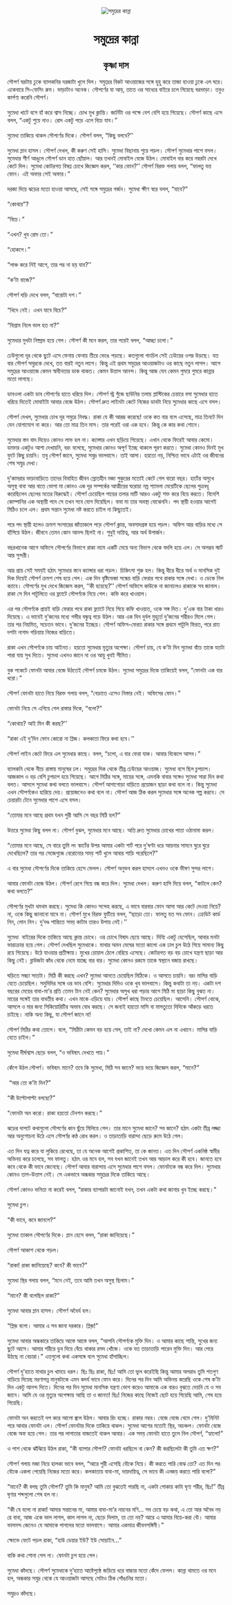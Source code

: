 <div align=center> <img src="http://images.anandabazar.com/polopoly_fs/1.948709.1549731559!/image/image.jpg_gen/derivatives/box_731_402/image.jpg" alt="সমুদ্রের কান্না" align="center" ></div>
<h1 align=center>সমুদ্রের কান্না</h1>
<h2 align=center>কৃষ্ণা দাস</h2>
&#x9B8;&#x9CC;&#x9AA;&#x9B0;&#x9CD;&#x9A3; &#x998;&#x9B0;&#x99F;&#x9BE;&#x9DF; &#x9A2;&#x9C1;&#x995;&#x9C7; &#x9AC;&#x9CD;&#x9AF;&#x9BE;&#x9B2;&#x995;&#x9A8;&#x9BF;&#x9B0; &#x9A6;&#x9B0;&#x99C;&#x9BE;&#x99F;&#x9BE; &#x996;&#x9C1;&#x9B2;&#x9C7; &#x9A6;&#x9BF;&#x9B2;&#x964; &#x9B8;&#x9AE;&#x9C1;&#x9A6;&#x9CD;&#x9B0;&#x9C7;&#x9B0; &#x9AC;&#x9BF;&#x995;&#x99F; &#x986;&#x993;&#x9DF;&#x9BE;&#x99C;&#x9C7;&#x9B0; &#x9B8;&#x999;&#x9CD;&#x997;&#x9C7; &#x9B9;&#x9C1;&#x9B9;&#x9C1; &#x995;&#x9B0;&#x9C7; &#x9A4;&#x9BE;&#x99C;&#x9BE; &#x9B9;&#x9BE;&#x993;&#x9DF;&#x9BE; &#x9A2;&#x9C1;&#x995;&#x9C7; &#x98F;&#x9B2; &#x998;&#x9B0;&#x9C7;&#x964; &#x98F;&#x995;&#x9C7;&#x9AC;&#x9BE;&#x9B0;&#x9C7; &#x9B8;&#x9BF;-&#x9AB;&#x9C7;&#x9B8;&#x9BF;&#x982; &#x9B0;&#x9C1;&#x9AE;&#x964; &#x9AD;&#x9BE;&#x9A1;&#x9BC;&#x9BE;&#x99F;&#x9BE;&#x993; &#x985;&#x9A8;&#x9C7;&#x995;&#x964; &#x9B8;&#x9CC;&#x9AA;&#x9B0;&#x9CD;&#x9A3;&#x9C7;&#x9B0; &#x9AF;&#x9BE; &#x986;&#x9DF;, &#x9A4;&#x9BE;&#x9A4;&#x9C7; &#x993;&#x9B0; &#x9B8;&#x9BE;&#x9A7;&#x9CD;&#x9AF;&#x9C7;&#x9B0; &#x9AC;&#x9BE;&#x987;&#x9B0;&#x9C7; &#x99A;&#x9B2;&#x9C7; &#x997;&#x9BF;&#x9DF;&#x9C7;&#x99B;&#x9C7; &#x998;&#x9B0;&#x9AD;&#x9BE;&#x9A1;&#x9BC;&#x9BE;&#x964; &#x9A4;&#x9AC;&#x9C1;&#x993; &#x995;&#x9BE;&#x9B0;&#x9CD;&#x9AA;&#x9A3;&#x9CD;&#x9AF; &#x995;&#x9B0;&#x9C7;&#x9A8;&#x9BF; &#x9B8;&#x9CC;&#x9AA;&#x9B0;&#x9CD;&#x9A3;&#x964;&#xA0;<br> <br>&#x9B8;&#x9C1;&#x9AE;&#x9C7;&#x9A7;&#x9BE; &#x996;&#x9BE;&#x99F;&#x9C7; &#x9AC;&#x9B8;&#x9C7; &#x9B9;&#x9BE;&#x981; &#x995;&#x9B0;&#x9C7; &#x9B6;&#x9CD;&#x9AC;&#x9BE;&#x9B8; &#x9A8;&#x9BF;&#x99A;&#x9CD;&#x99B;&#x9C7;&#x964; &#x99A;&#x9CB;&#x996; &#x9AE;&#x9C1;&#x996; &#x995;&#x9CD;&#x9B2;&#x9BE;&#x9A8;&#x9CD;&#x9A4;&#x9BF;&#x964; &#x99C;&#x9BE;&#x9B0;&#x9CD;&#x9A8;&#x9BF;&#x99F;&#x9BE; &#x993;&#x9B0; &#x9AA;&#x995;&#x9CD;&#x9B7;&#x9C7; &#x9AC;&#x9C7;&#x9B6; &#x9AC;&#x9C7;&#x9B6;&#x9BF; &#x9B9;&#x9DF;&#x9C7; &#x997;&#x9BF;&#x9DF;&#x9C7;&#x99B;&#x9C7;&#x964; &#x9B8;&#x9CC;&#x9AA;&#x9B0;&#x9CD;&#x9A3; &#x995;&#x9BE;&#x99B;&#x9C7; &#x98F;&#x9B8;&#x9C7; &#x9AC;&#x9B2;&#x9B2;, &#x201C;&#x98F;&#x995;&#x99F;&#x9C1; &#x9B6;&#x9C1;&#x9DF;&#x9C7; &#x9A8;&#x9BE;&#x993;&#x964; &#x9B0;&#x9CB;&#x9A6; &#x98F;&#x995;&#x99F;&#x9C1; &#x9AA;&#x9DC;&#x9C7; &#x98F;&#x9B2;&#x9C7; &#x9AC;&#x9BF;&#x99A;&#x9C7; &#x9AF;&#x9BE;&#x9AC;&#x964;&#x201D;<br> <br>&#x9B8;&#x9C1;&#x9AE;&#x9C7;&#x9A7;&#x9BE; &#x9A4;&#x9BE;&#x995;&#x9BF;&#x9DF;&#x9C7; &#x9A5;&#x9BE;&#x995;&#x9B2; &#x9B8;&#x9CC;&#x9AA;&#x9B0;&#x9CD;&#x9A3;&#x9C7;&#x9B0; &#x9A6;&#x9BF;&#x995;&#x9C7;&#x964; &#x9B8;&#x9CC;&#x9AA;&#x9B0;&#x9CD;&#x9A3; &#x9AC;&#x9B2;&#x9B2;, &#x201C;&#x995;&#x9BF;&#x99B;&#x9C1; &#x9AC;&#x9B2;&#x9AC;&#x9C7;?&#x2019;&#x2019;<br> <br>&#x9B8;&#x9C1;&#x9AE;&#x9C7;&#x9A7;&#x9BE; &#x9AE;&#x9CD;&#x9B2;&#x9BE;&#x9A8; &#x9B9;&#x9BE;&#x9B8;&#x9B2;&#x964; &#x9B8;&#x9CC;&#x9AA;&#x9B0;&#x9CD;&#x9A3; &#x9A6;&#x9C7;&#x996;&#x9B2;, &#x995;&#x9C0; &#x995;&#x9B0;&#x9C1;&#x9A3; &#x9B8;&#x9C7;&#x987; &#x9B9;&#x9BE;&#x9B8;&#x9BF;&#x964; &#x9B8;&#x9C1;&#x9AE;&#x9C7;&#x9A7;&#x9BE; &#x9AC;&#x9BF;&#x99B;&#x9BE;&#x9A8;&#x9BE;&#x9DF; &#x9B6;&#x9C1;&#x9DF;&#x9C7; &#x9AA;&#x9DC;&#x9B2;&#x964; &#x9B8;&#x9CC;&#x9AA;&#x9B0;&#x9CD;&#x9A3; &#x9B8;&#x9C1;&#x9AE;&#x9C7;&#x9A7;&#x9BE;&#x9B0; &#x9AA;&#x9BE;&#x9B6;&#x9C7; &#x9AC;&#x9B8;&#x9B2;&#x964; &#x9B8;&#x9C1;&#x9AE;&#x9C7;&#x9A7;&#x9BE;&#x9B0; &#x9B6;&#x9C0;&#x9B0;&#x9CD;&#x9A3; &#x986;&#x999;&#x9C1;&#x9B2;&#x9C7; &#x9B8;&#x9CC;&#x9AA;&#x9B0;&#x9CD;&#x9A3; &#x9A1;&#x9BE;&#x9A8; &#x9B9;&#x9BE;&#x9A4; &#x99B;&#x9CB;&#x981;&#x9DF;&#x9BE;&#x9B2;&#x964; &#x986;&#x9B0; &#x9A4;&#x996;&#x9A8;&#x987; &#x9AE;&#x9CB;&#x9AC;&#x9BE;&#x987;&#x9B2; &#x9AC;&#x9C7;&#x99C;&#x9C7; &#x989;&#x9A0;&#x9B2;&#x964; &#x9AE;&#x9CB;&#x9AC;&#x9BE;&#x987;&#x9B2; &#x9AC;&#x9BE;&#x9B0; &#x995;&#x9B0;&#x9C7; &#x9A8;&#x9AE;&#x9CD;&#x9AC;&#x9B0;&#x99F;&#x9BE; &#x9A6;&#x9C7;&#x996;&#x9C7; &#x995;&#x9C7;&#x99F;&#x9C7; &#x9A6;&#x9BF;&#x9B2;&#x964; &#x9B8;&#x9C1;&#x9AE;&#x9C7;&#x9A7;&#x9BE; &#x995;&#x9CB;&#x99F;&#x9B0;&#x997;&#x9A4; &#x9AC;&#x9BF;&#x9B7;&#x9A3;&#x9CD;&#x9A3; &#x99A;&#x9CB;&#x996;&#x9C7; &#x99C;&#x9BF;&#x99C;&#x9CD;&#x99E;&#x9C7;&#x9B8; &#x995;&#x9B0;&#x9B2;, &#x2018;&#x2018;&#x995;&#x9BE;&#x9B0; &#x9AB;&#x9CB;&#x9A8;?&#x2019;&#x2019; &#x9B8;&#x9CC;&#x9AA;&#x9B0;&#x9CD;&#x9A3; &#x9AC;&#x9BF;&#x9B0;&#x995;&#x9CD;&#x9A4; &#x997;&#x9B2;&#x9BE;&#x9DF; &#x9AC;&#x9B2;&#x9B2;, &#x201C;&#x9AB;&#x9BE;&#x9B2;&#x9A4;&#x9C1; &#x9AF;&#x9A4;&#x9CD;&#x9A4; &#x9AB;&#x9CB;&#x9A8;&#x964; &#x98F;&#x987; &#x985;&#x9AB;&#x9BE;&#x9B0; &#x9B8;&#x9C7;&#x987; &#x985;&#x9AB;&#x9BE;&#x9B0;&#x964;&#x201D;&#xA0;<br> <br>&#x9A6;&#x9B0;&#x99C;&#x9BE; &#x9A6;&#x9BF;&#x9DF;&#x9C7; &#x99D;&#x9DC;&#x9C7;&#x9B0; &#x9AE;&#x9A4;&#x9CB; &#x9B9;&#x9BE;&#x993;&#x9DF;&#x9BE; &#x986;&#x9B8;&#x99B;&#x9C7;, &#x9B8;&#x9C7;&#x987; &#x9B8;&#x999;&#x9CD;&#x997;&#x9C7; &#x9B8;&#x9AE;&#x9C1;&#x9A6;&#x9CD;&#x9B0;&#x9C7;&#x9B0; &#x997;&#x9B0;&#x9CD;&#x99C;&#x9A8;&#x964; &#x9B8;&#x9C1;&#x9AE;&#x9C7;&#x9A7;&#x9BE; &#x995;&#x9CD;&#x9B7;&#x9C0;&#x9A3; &#x9B8;&#x9CD;&#x9AC;&#x9B0;&#x9C7; &#x9AC;&#x9B2;&#x9B2;, &#x201C;&#x9AF;&#x9BE;&#x9AC;&#x9C7;?&#x201D;<br> <br>&#x201C;&#x995;&#x9CB;&#x9A5;&#x9BE;&#x9DF;&#x201D;?<br> <br>&#x201C;&#x9AC;&#x9BF;&#x99A;&#x9C7;&#x964;&#x201D;<br> <br>&#x201C;&#x98F;&#x996;&#x9A8;? &#x996;&#x9C1;&#x9AC; &#x9B0;&#x9CB;&#x9A6; &#x9A4;&#x9CB;&#x964;&#x201D;<br> <br>&#x201C;&#x9B9;&#x9CB;&#x995;&#x997;&#x9C7;&#x964;&#x201D;<br> <br>&#x201C;&#x9B2;&#x9BE;&#x99E;&#x9CD;&#x99A; &#x995;&#x9B0;&#x9C7; &#x9A8;&#x9BF;&#x987; &#x986;&#x997;&#x9C7;, &#x9A4;&#x9BE;&#x9B0; &#x9AA;&#x9B0; &#x9A8;&#x9BE; &#x9B9;&#x9DF; &#x9AF;&#x9BE;&#x9AC;?&#x2019;&#x2019;<br> <br>&#x201C;&#x995;&#x2019;&#x99F;&#x9BE; &#x9AC;&#x9BE;&#x99C;&#x9C7;?&#x201D;<br> <br>&#x9B8;&#x9CC;&#x9AA;&#x9B0;&#x9CD;&#x9A3; &#x998;&#x9DC;&#x9BF; &#x9A6;&#x9C7;&#x996;&#x9C7; &#x9AC;&#x9B2;&#x9B2;, &#x201C;&#x9AC;&#x9BE;&#x9B0;&#x9CB;&#x99F;&#x9BE; &#x9A6;&#x9B6;&#x964;&#x201D;<br> <br>&#x201C;&#x996;&#x9BF;&#x9A6;&#x9C7; &#x9A8;&#x9C7;&#x987;&#x964; &#x98F;&#x996;&#x9A8; &#x9AF;&#x9BE;&#x9AC;&#x9C7; &#x9AC;&#x9BF;&#x99A;&#x9C7;?&#x201D;<br> <br>&#x201C;&#x9AC;&#x9BF;&#x9B6;&#x9CD;&#x9B0;&#x9BE;&#x9AE; &#x9A8;&#x9BF;&#x9B2;&#x9C7; &#x9AD;&#x9BE;&#x9B2; &#x9B9;&#x9A4; &#x9A8;&#x9BE;?&#x201D;<br> <br>&#x9B8;&#x9C1;&#x9AE;&#x9C7;&#x9A7;&#x9BE;&#x9B0; &#x9AE;&#x9C1;&#x996;&#x99F;&#x9BE; &#x9A8;&#x9BF;&#x9B7;&#x9CD;&#x9AA;&#x9CD;&#x9B0;&#x9AD; &#x9B9;&#x9DF;&#x9C7; &#x997;&#x9C7;&#x9B2;&#x964; &#x9B8;&#x9CC;&#x9AA;&#x9B0;&#x9CD;&#x9A3; &#x995;&#x9C0; &#x9AE;&#x9A8;&#x9C7; &#x995;&#x9B0;&#x9B2;, &#x9A4;&#x9BE;&#x9B0; &#x9AA;&#x9B0;&#x9C7;&#x987; &#x9AC;&#x9B2;&#x9B2;, &#x201C;&#x986;&#x99A;&#x9CD;&#x99B;&#x9BE; &#x99A;&#x9B2;&#x9CB;&#x964;&#x201D;<br> <br>&#x9A2;&#x9C7;&#x989;&#x997;&#x9C1;&#x9B2;&#x9CB; &#x9A6;&#x9C2;&#x9B0; &#x9A5;&#x9C7;&#x995;&#x9C7; &#x99B;&#x9C1;&#x99F;&#x9C7; &#x98F;&#x9B8;&#x9C7; &#x9AB;&#x9C7;&#x9A8;&#x9BE;&#x9DF; &#x9AB;&#x9C7;&#x9A8;&#x9BE;&#x9DF; &#x9A4;&#x9C0;&#x9B0;&#x9C7; &#x9AD;&#x9C7;&#x999;&#x9C7; &#x9AA;&#x9DC;&#x99B;&#x9C7;&#x964; &#x995;&#x9A4;&#x997;&#x9C1;&#x9B2;&#x9CB; &#x997;&#x9BE;&#x982;&#x99A;&#x9BF;&#x9B2; &#x9B8;&#x9C7;&#x987; &#x9A2;&#x9C7;&#x989;&#x9DF;&#x9C7;&#x9B0; &#x993;&#x9AA;&#x9B0; &#x989;&#x9DC;&#x99B;&#x9C7;&#x964; &#x9AF;&#x9A4; &#x9AC;&#x9BE;&#x9B0; &#x9B8;&#x9CC;&#x9AA;&#x9B0;&#x9CD;&#x9A3; &#x9B8;&#x9AE;&#x9C1;&#x9A6;&#x9CD;&#x9B0;&#x995;&#x9C7; &#x9A6;&#x9C7;&#x996;&#x9C7;, &#x9A4;&#x9A4; &#x9AC;&#x9BE;&#x9B0;&#x987; &#x9A8;&#x9A4;&#x9C1;&#x9A8; &#x9B2;&#x9BE;&#x997;&#x9C7;&#x964; &#x995;&#x9BF;&#x9A8;&#x9CD;&#x9A4;&#x9C1; &#x98F;&#x987; &#x9AA;&#x9CD;&#x9B0;&#x9A5;&#x9AE; &#x9B8;&#x9AE;&#x9C1;&#x9A6;&#x9CD;&#x9B0;&#x9C7;&#x9B0; &#x986;&#x993;&#x9DF;&#x9BE;&#x99C;&#x99F;&#x9BE;&#x993; &#x993;&#x9B0; &#x995;&#x9BE;&#x99B;&#x9C7; &#x9A8;&#x9A4;&#x9C1;&#x9A8; &#x9B2;&#x9BE;&#x997;&#x9B2;&#x964; &#x986;&#x997;&#x9C7; &#x9B8;&#x9AE;&#x9C1;&#x9A6;&#x9CD;&#x9B0;&#x9C7;&#x9B0; &#x986;&#x993;&#x9DF;&#x9BE;&#x99C;&#x9C7; &#x995;&#x9C7;&#x9AE;&#x9A8; &#x9B8;&#x9CD;&#x9AC;&#x9BE;&#x9A7;&#x9C0;&#x9A8;&#x9A4;&#x9BE;&#x9B0; &#x9A1;&#x9BE;&#x995; &#x9A5;&#x9BE;&#x995;&#x9A4;&#x964; &#x995;&#x9C7;&#x9AE;&#x9A8; &#x989;&#x9A4;&#x9CD;&#x9A4;&#x9BE;&#x9B2; &#x986;&#x9A8;&#x9A8;&#x9CD;&#x9A6;&#x964; &#x995;&#x9BF;&#x9A8;&#x9CD;&#x9A4;&#x9C1; &#x986;&#x99C; &#x9AF;&#x9C7;&#x9A8; &#x995;&#x9C7;&#x9AE;&#x9A8; &#x997;&#x9C1;&#x9AE;&#x9B0;&#x9C7; &#x997;&#x9C1;&#x9AE;&#x9B0;&#x9C7; &#x995;&#x9BE;&#x9A8;&#x9CD;&#x9A8;&#x9BE;&#x9B0; &#x9AE;&#x9A4;&#x9CB; &#x9B2;&#x9BE;&#x997;&#x99B;&#x9C7;&#x964;<br> <br>&#x9A1;&#x9BE;&#x9AC;&#x993;&#x9B2;&#x9BE; &#x98F;&#x995;&#x99F;&#x9BE; &#x9A1;&#x9BE;&#x9AC; &#x9B8;&#x9CC;&#x9AA;&#x9B0;&#x9CD;&#x9A3;&#x9C7;&#x9B0; &#x9B9;&#x9BE;&#x9A4;&#x9C7; &#x9A7;&#x9B0;&#x9BF;&#x9DF;&#x9C7; &#x9A6;&#x9BF;&#x9B2;&#x964; &#x9B8;&#x9CC;&#x9AA;&#x9B0;&#x9CD;&#x9A3; &#x9B8;&#x9CD;&#x99F;&#x9CD;&#x9B0; &#x997;&#x9C1;&#x981;&#x99C;&#x9C7; &#x99B;&#x9BE;&#x989;&#x9A8;&#x9BF;&#x9B0; &#x9A4;&#x9B2;&#x9BE;&#x9DF; &#x9AA;&#x9CD;&#x9B2;&#x9BE;&#x9B8;&#x9CD;&#x99F;&#x9BF;&#x995;&#x9C7;&#x9B0; &#x99A;&#x9C7;&#x9DF;&#x9BE;&#x9B0;&#x9C7; &#x9AC;&#x9B8;&#x9BE; &#x9B8;&#x9C1;&#x9AE;&#x9C7;&#x9A7;&#x9BE;&#x9B0; &#x9B9;&#x9BE;&#x9A4;&#x9C7; &#x9A7;&#x9B0;&#x9BF;&#x9DF;&#x9C7; &#x9A6;&#x9BF;&#x9A4;&#x9C7;&#x987; &#x9AE;&#x9CB;&#x9AC;&#x9BE;&#x987;&#x99F;&#x9BE; &#x986;&#x9AC;&#x9BE;&#x9B0; &#x9AC;&#x9C7;&#x99C;&#x9C7; &#x989;&#x9A0;&#x9B2;&#x964; &#x9B8;&#x9CC;&#x9AA;&#x9B0;&#x9CD;&#x9A3; &#x9A6;&#x9CD;&#x9B0;&#x9C1;&#x9A4; &#x9B2;&#x9BE;&#x987;&#x9A8;&#x99F;&#x9BE; &#x995;&#x9C7;&#x99F;&#x9C7; &#x9A8;&#x9BF;&#x99C;&#x9C7;&#x9B0; &#x9A1;&#x9BE;&#x9AC;&#x99F;&#x9BE; &#x9A8;&#x9BF;&#x9DF;&#x9C7; &#x9B8;&#x9C1;&#x9AE;&#x9C7;&#x9A7;&#x9BE;&#x9B0; &#x995;&#x9BE;&#x99B;&#x9C7; &#x98F;&#x9B8;&#x9C7; &#x9AC;&#x9B8;&#x9B2;&#x964;&#xA0;<br> <br>&#x9B8;&#x9CC;&#x9AA;&#x9B0;&#x9CD;&#x9A3; &#x9A6;&#x9C7;&#x996;&#x9B2;, &#x9B8;&#x9C1;&#x9AE;&#x9C7;&#x9A7;&#x9BE;&#x9B0; &#x99A;&#x9CB;&#x996; &#x9A6;&#x9C2;&#x9B0; &#x9B8;&#x9AE;&#x9C1;&#x9A6;&#x9CD;&#x9B0;&#x9C7; &#x9A8;&#x9BF;&#x9AC;&#x9A6;&#x9CD;&#x9A7;&#x964; &#x9B0;&#x9BE;&#x995;&#x9BE; &#x9AF;&#x9C7; &#x995;&#x9C0; &#x986;&#x9B0;&#x9AE;&#x9CD;&#x9AD; &#x995;&#x9B0;&#x9C7;&#x99B;&#x9C7;! &#x993;&#x995;&#x9C7; &#x995;&#x9A4; &#x9AC;&#x9BE;&#x9B0; &#x9AC;&#x9B2;&#x9C7; &#x98F;&#x9B8;&#x9C7;&#x99B;&#x9C7;, &#x9AE;&#x9BE;&#x9A4;&#x9CD;&#x9B0; &#x9A4;&#x9BF;&#x9A8;&#x99F;&#x9C7; &#x9A6;&#x9BF;&#x9A8; &#x9AF;&#x9C7;&#x9A8; &#x9AF;&#x9CB;&#x997;&#x9BE;&#x9AF;&#x9CB;&#x997; &#x9A8;&#x9BE; &#x995;&#x9B0;&#x9C7;&#x964; &#x986;&#x9B0; &#x9A4;&#x9CB; &#x9AE;&#x9BE;&#x9A4;&#x9CD;&#x9B0; &#x9A4;&#x9BF;&#x9A8; &#x9AE;&#x9BE;&#x9B8;&#x964; &#x9A4;&#x9BE;&#x9B0; &#x9AA;&#x9B0;&#x9C7;&#x987; &#x993;&#x9B0;&#x9BE; &#x98F;&#x995; &#x9B9;&#x9AC;&#x9C7;&#x964; &#x995;&#x9BF;&#x9A8;&#x9CD;&#x9A4;&#x9C1; &#x995;&#x9C7; &#x995;&#x9BE;&#x9B0; &#x995;&#x9A5;&#x9BE; &#x9B6;&#x9CB;&#x9A8;&#x9C7;&#x964;&#xA0;<br> <br>&#x9B8;&#x9C1;&#x9AE;&#x9C7;&#x9A7;&#x9BE;&#x9B0; &#x9B8;&#x9CD;&#x9A4;&#x9A8; &#x9AC;&#x9BE;&#x9A6; &#x9A6;&#x9BF;&#x9DF;&#x9C7;&#x993; &#x995;&#x9CB;&#x9A8;&#x993; &#x9B2;&#x9BE;&#x9AD; &#x9B9;&#x9B2; &#x9A8;&#x9BE;&#x964; &#x995;&#x9CD;&#x9AF;&#x9BE;&#x9A8;&#x9CD;&#x9B8;&#x9BE;&#x9B0; &#x98F;&#x996;&#x9A8; &#x99B;&#x9DC;&#x9BF;&#x9DF;&#x9C7; &#x997;&#x9BF;&#x9DF;&#x9C7;&#x99B;&#x9C7;&#x964; &#x98F;&#x996;&#x9BE;&#x9A8; &#x9A5;&#x9C7;&#x995;&#x9C7; &#x9AB;&#x9BF;&#x9B0;&#x9C7;&#x987; &#x986;&#x9AC;&#x9BE;&#x9B0; &#x995;&#x9C7;&#x9AE;&#x9CB;&#x964; &#x9A1;&#x9BE;&#x995;&#x9CD;&#x9A4;&#x9BE;&#x9B0; &#x98F;&#x995;&#x99F;&#x9C1;&#x993; &#x986;&#x9B6;&#x9BE; &#x9A6;&#x9C7;&#x996;&#x9BE;&#x9DF;&#x9A8;&#x9BF;, &#x9AC;&#x9B0;&#x982; &#x9AC;&#x9B2;&#x9C7;&#x99B;&#x9C7;, &#x9B8;&#x9C1;&#x9AE;&#x9C7;&#x9A7;&#x9BE;&#x9B0; &#x995;&#x9CB;&#x9A8;&#x993; &#x985;&#x9AA;&#x9C2;&#x9B0;&#x9CD;&#x9A3; &#x987;&#x99A;&#x9CD;&#x99B;&#x9C7; &#x9A5;&#x9BE;&#x995;&#x9B2;&#x9C7; &#x9AA;&#x9C2;&#x9B0;&#x9A3; &#x995;&#x9B0;&#x9A4;&#x9C7;&#x964; &#x9B8;&#x9C1;&#x9AE;&#x9C7;&#x9A7;&#x9BE; &#x995;&#x9CB;&#x9A8;&#x993; &#x9A6;&#x9BF;&#x9A8;&#x987; &#x9AE;&#x9C1;&#x996; &#x9AB;&#x9C1;&#x99F;&#x9C7; &#x995;&#x9BF;&#x99B;&#x9C1; &#x99A;&#x9BE;&#x9DF;&#x9A8;&#x9BF;&#x964; &#x9A4;&#x9AC;&#x9C1; &#x9B8;&#x9CC;&#x9AA;&#x9B0;&#x9CD;&#x9A3; &#x99C;&#x9BE;&#x9A8;&#x9C7;, &#x9B8;&#x9C1;&#x9AE;&#x9C7;&#x9A7;&#x9BE; &#x9B8;&#x9AE;&#x9C1;&#x9A6;&#x9CD;&#x9B0; &#x9AD;&#x9BE;&#x9B2;&#x9AC;&#x9BE;&#x9B8;&#x9C7;&#x964; &#x9A4;&#x9BE;&#x987; &#x986;&#x9B8;&#x9BE;&#x964; &#x9B9;&#x9DF;&#x9A4;&#x9CB; &#x9A8;&#x9DF;, &#x9A8;&#x9BF;&#x9B6;&#x9CD;&#x99A;&#x9BF;&#x9A4; &#x9AD;&#x9BE;&#x9AC;&#x9C7; &#x98F;&#x99F;&#x9BE;&#x987; &#x993;&#x9B0; &#x99C;&#x9C0;&#x9AC;&#x9A8;&#x9C7;&#x9B0; &#x9B6;&#x9C7;&#x9B7; &#x9B8;&#x9AE;&#x9C1;&#x9A6;&#x9CD;&#x9B0; &#x9A6;&#x9C7;&#x996;&#x9BE;&#x964;<br> <br>&#x9A6;&#x9C1;&#x2019;&#x995;&#x9BE;&#x9AE;&#x9B0;&#x9BE;&#x9B0; &#x9AD;&#x9BE;&#x9DC;&#x9BE;&#x9AC;&#x9BE;&#x9DC;&#x9BF;&#x9A4;&#x9C7; &#x9A4;&#x9BE;&#x9A6;&#x9C7;&#x9B0; &#x9AC;&#x9BF;&#x9AC;&#x9BE;&#x9B9;&#x9BF;&#x9A4; &#x99C;&#x9C0;&#x9AC;&#x9A8; &#x9B8;&#x9CD;&#x9B0;&#x9CB;&#x9A4;&#x9B9;&#x9C0;&#x9A8; &#x9AE;&#x99C;&#x9BE; &#x9AA;&#x9C1;&#x995;&#x9C1;&#x9B0;&#x9C7;&#x9B0; &#x9AE;&#x9A4;&#x9CB;&#x987; &#x995;&#x9C7;&#x99F;&#x9C7; &#x997;&#x9C7;&#x9B2; &#x9AC;&#x9BE;&#x9B0;&#x9CB; &#x9AC;&#x99B;&#x9B0;&#x964; &#x9B9;&#x9BE;&#x9B0;&#x9CD;&#x99F;&#x9C7;&#x9B0; &#x985;&#x9B8;&#x9C1;&#x996;&#x9C7; &#x985;&#x9B8;&#x9C1;&#x9B8;&#x9CD;&#x9A5; &#x9AC;&#x9BE;&#x9AC;&#x9BE; &#x986;&#x9B0; &#x9AC;&#x9BE;&#x9A4;&#x9C7; &#x9AD;&#x9CB;&#x997;&#x9BE; &#x9AE;&#x9BE; &#x995;&#x9CB;&#x9A8;&#x993; &#x98F;&#x995; &#x9A6;&#x9C2;&#x9B0; &#x9B8;&#x9AE;&#x9CD;&#x9AA;&#x9B0;&#x9CD;&#x995;&#x9C7;&#x9B0; &#x986;&#x9A4;&#x9CD;&#x9AE;&#x9C0;&#x9DF;&#x9C7;&#x9B0; &#x998;&#x9B0;&#x9CB;&#x9DF;&#x9BE; &#x9A8;&#x9AE;&#x9CD;&#x9B0; &#x9B6;&#x9CD;&#x9AF;&#x9BE;&#x9AE;&#x9B2;&#x9BE; &#x9AE;&#x9C7;&#x9DF;&#x9C7;&#x99F;&#x9BF;&#x995;&#x9C7; &#x99B;&#x9C7;&#x9B2;&#x9C7;&#x9B0; &#x9AA;&#x9C1;&#x9A4;&#x9CD;&#x9B0;&#x9AC;&#x9A7;&#x9C2; &#x995;&#x9B0;&#x9C7;&#x99B;&#x9BF;&#x9B2;&#x9C7;&#x9A8; &#x99B;&#x9C7;&#x9B2;&#x9C7;&#x9B0; &#x9AE;&#x9A4;&#x9C7;&#x9B0; &#x9AC;&#x9BF;&#x9B0;&#x9C1;&#x9A6;&#x9CD;&#x9A7;&#x9C7;&#x987;&#x964; &#x9B8;&#x9CC;&#x9AA;&#x9B0;&#x9CD;&#x9A3; &#x99A;&#x9C7;&#x9DF;&#x9C7;&#x99B;&#x9BF;&#x9B2; &#x9AA;&#x9BE;&#x9DF;&#x9C7;&#x9B0; &#x9A4;&#x9B2;&#x9BE;&#x9B0; &#x9AE;&#x9BE;&#x99F;&#x9BF; &#x986;&#x9B0;&#x993; &#x98F;&#x995;&#x99F;&#x9C1; &#x9B6;&#x995;&#x9CD;&#x9A4; &#x995;&#x9B0;&#x9C7; &#x9AC;&#x9BF;&#x9DF;&#x9C7; &#x995;&#x9B0;&#x9A4;&#x9C7;&#x964; &#x9AC;&#x9BF;&#x9A6;&#x9C7;&#x9B6;&#x9BF; &#x995;&#x9CB;&#x9AE;&#x9CD;&#x9AA;&#x9BE;&#x9A8;&#x9BF;&#x9B0; &#x98F;&#x995; &#x985;&#x9B8;&#x9CD;&#x9A5;&#x9BE;&#x9DF;&#x9C0; &#x9AA;&#x9A6;&#x9C7; &#x9B8;&#x9C7; &#x9A4;&#x996;&#x9A8; &#x9B8;&#x9AC;&#x9C7; &#x9AF;&#x9CB;&#x997; &#x9A6;&#x9BF;&#x9DF;&#x9C7;&#x99B;&#x9BF;&#x9B2;&#x964; &#x9AC;&#x9BE;&#x9AC;&#x9BE; &#x9AE;&#x9BE; &#x9A4;&#x9BE;&#x9B0; &#x985;&#x9AC;&#x9B8;&#x9CD;&#x9A5;&#x9BE; &#x9AC;&#x9CB;&#x99D;&#x9C7;&#x9A8;&#x9A8;&#x9BF;&#x964; &#x9AA;&#x9A6; &#x9B8;&#x9CD;&#x9A5;&#x9BE;&#x9DF;&#x9C0; &#x9B9;&#x993;&#x9DF;&#x9BE;&#x9B0; &#x986;&#x997;&#x9C7;&#x987; &#x9AE;&#x9BF;&#x9A0;&#x9BF;&#x993; &#x99A;&#x9B2;&#x9C7; &#x98F;&#x9B2;&#x964; &#x9AA;&#x9CD;&#x9B0;&#x9A5;&#x9AE; &#x9B8;&#x9A8;&#x9CD;&#x9A4;&#x9BE;&#x9A8; &#x9B8;&#x9C1;&#x9AE;&#x9C7;&#x9A7;&#x9BE; &#x9A8;&#x9B7;&#x9CD;&#x99F; &#x995;&#x9B0;&#x9A4;&#x9C7; &#x99A;&#x9BE;&#x987;&#x9B2; &#x9A8;&#x9BE; &#x995;&#x9BF;&#x99B;&#x9C1;&#x9A4;&#x9C7;&#x987;&#x964;<br> <br>&#x9AA;&#x9B0;&#x9C7; &#x9AA;&#x9A6; &#x9B8;&#x9CD;&#x9A5;&#x9BE;&#x9DF;&#x9C0; &#x9B9;&#x9B2;&#x9C7;&#x993; &#x995;&#x9CD;&#x9B0;&#x9AE;&#x9B6; &#x9B8;&#x982;&#x9B8;&#x9BE;&#x9B0;&#x9C7;&#x9B0; &#x99C;&#x9BE;&#x981;&#x9A4;&#x9BE;&#x995;&#x9B2;&#x9C7; &#x9AA;&#x9A1;&#x9BC;&#x9C7; &#x9B8;&#x9CC;&#x9AA;&#x9B0;&#x9CD;&#x9A3; &#x995;&#x9CD;&#x9B2;&#x9BE;&#x9A8;&#x9CD;&#x9A4;, &#x985;&#x9AC;&#x9B8;&#x9BE;&#x9A6;&#x997;&#x9CD;&#x9B0;&#x9B8;&#x9CD;&#x9A4; &#x9B9;&#x9DF;&#x9C7; &#x9AA;&#x9DC;&#x9B2;&#x964; &#x985;&#x9AB;&#x9BF;&#x9B8; &#x986;&#x9B0; &#x9AC;&#x9BE;&#x9DC;&#x9BF;&#x9B0; &#x9AE;&#x9A7;&#x9CD;&#x9AF;&#x9C7; &#x9B8;&#x9C7; &#x9B9;&#x9BE;&#x981;&#x9AA;&#x9BF;&#x9DF;&#x9C7; &#x989;&#x9A0;&#x9B2;&#x964; &#x99C;&#x9C0;&#x9AC;&#x9A8;&#x9C7; &#x9A4;&#x9C7;&#x9AE;&#x9A8; &#x995;&#x9CB;&#x9A8; &#x986;&#x9A8;&#x9A8;&#x9CD;&#x9A6; &#x99B;&#x9BF;&#x9B2;&#x987; &#x9A8;&#x9BE;&#x964; &#x9B6;&#x9C1;&#x9A7;&#x9C1;&#x987; &#x9A6;&#x9BE;&#x9DF;&#x9BF;&#x9A4;&#x9CD;&#x9AC;, &#x986;&#x9B0; &#x985;&#x9B0;&#x9CD;&#x9A5; &#x989;&#x9AA;&#x9BE;&#x9B0;&#x9CD;&#x99C;&#x9A8;&#x964;<br> <br>&#x9AC;&#x99B;&#x9B0;&#x996;&#x9BE;&#x9A8;&#x9C7;&#x995; &#x986;&#x997;&#x9C7; &#x985;&#x9AB;&#x9BF;&#x9B8;&#x9C7; &#x9B8;&#x9CC;&#x9AA;&#x9B0;&#x9CD;&#x9A3;&#x9C7;&#x9B0; &#x9AC;&#x9BF;&#x9AD;&#x9BE;&#x997;&#x9C7; &#x9B0;&#x9BE;&#x995;&#x9BE; &#x9A8;&#x9BE;&#x9AE;&#x9C7; &#x98F;&#x995;&#x99F;&#x9BF; &#x9AE;&#x9C7;&#x9DF;&#x9C7; &#x985;&#x9A8;&#x9CD;&#x9AF; &#x9AC;&#x9BF;&#x9AD;&#x9BE;&#x997; &#x9A5;&#x9C7;&#x995;&#x9C7; &#x9AC;&#x9A6;&#x9B2;&#x9BF; &#x9B9;&#x9DF;&#x9C7; &#x98F;&#x9B2;&#x964; &#x9B8;&#x9C7; &#x985;&#x9B8;&#x9AE;&#x9CD;&#x9AD;&#x9AC; &#x9B8;&#x9CD;&#x9AE;&#x9BE;&#x9B0;&#x9CD;&#x99F; &#x986;&#x9B0; &#x9B8;&#x9C1;&#x9A8;&#x9CD;&#x9A6;&#x9B0;&#x9C0;&#x964;&#xA0;<br> <br>&#x986;&#x9B0; &#x9AA;&#x9CD;&#x9B0;&#x9BE;&#x9DF; &#x9B8;&#x9C7;&#x987; &#x9B8;&#x9AE;&#x9DF;&#x987; &#x9B9;&#x9A0;&#x9BE;&#x9CE; &#x9B8;&#x9C1;&#x9AE;&#x9C7;&#x9A7;&#x9BE;&#x9B0; &#x9B8;&#x9CD;&#x9A4;&#x9A8;&#x9C7; &#x995;&#x9CD;&#x9AF;&#x9BE;&#x9A8;&#x9CD;&#x9B8;&#x9BE;&#x9B0; &#x9A7;&#x9B0;&#x9BE; &#x9AA;&#x9DC;&#x9B2;&#x964; &#x99A;&#x9BF;&#x995;&#x9BF;&#x9CE;&#x9B8;&#x9BE; &#x9B6;&#x9C1;&#x9B0;&#x9C1; &#x9B9;&#x9B2;&#x964; &#x995;&#x9BF;&#x9A8;&#x9CD;&#x9A4;&#x9C1; &#x9A7;&#x9C0;&#x9B0;&#x9C7; &#x9A7;&#x9C0;&#x9B0;&#x9C7; &#x985;&#x9B0;&#x9CD;&#x9A5; &#x993; &#x9AE;&#x9BE;&#x9A8;&#x9B8;&#x9BF;&#x995; &#x9A6;&#x9C1;&#x987; &#x9A6;&#x9BF;&#x995; &#x9A6;&#x9BF;&#x9DF;&#x9C7;&#x987; &#x9B8;&#x9CC;&#x9AA;&#x9B0;&#x9CD;&#x9A3; &#x995;&#x9CD;&#x9B0;&#x9AE;&#x9B6; &#x9B6;&#x9C7;&#x9B7; &#x9B9;&#x9DF;&#x9C7; &#x997;&#x9C7;&#x9B2;&#x964; &#x98F;&#x995; &#x9A6;&#x9BF;&#x9A8; &#x9AC;&#x9C3;&#x9B7;&#x9CD;&#x99F;&#x9BF;&#x9AD;&#x9C7;&#x99C;&#x9BE; &#x9B8;&#x9A8;&#x9CD;&#x9A7;&#x9C7;&#x9DF; &#x9AC;&#x9BE;&#x9DC;&#x9BF; &#x9AB;&#x9C7;&#x9B0;&#x9BE;&#x9B0; &#x9AA;&#x9A5;&#x9C7; &#x9B0;&#x9BE;&#x995;&#x9BE;&#x9B0; &#x9B8;&#x999;&#x9CD;&#x997;&#x9C7; &#x9A6;&#x9C7;&#x996;&#x9BE;&#x964; &#x993; &#x9A1;&#x9C7;&#x995;&#x9C7; &#x9A8;&#x9BF;&#x9B2; &#x995;&#x9CD;&#x9AF;&#x9BE;&#x9AC;&#x9C7;&#x964; &#x9B8;&#x9CC;&#x9AA;&#x9B0;&#x9CD;&#x9A3;&#x9C7;&#x9B0; &#x9AE;&#x9C1;&#x996; &#x9A6;&#x9C7;&#x996;&#x9C7; &#x99C;&#x9BF;&#x99C;&#x9CD;&#x99E;&#x9C7;&#x9B8; &#x995;&#x9B0;&#x9B2;, &#x2018;&#x2018;&#x995;&#x9C0; &#x9B9;&#x9DF;&#x9C7;&#x99B;&#x9C7;?&#x2019;&#x2019; &#x9B8;&#x9CC;&#x9AA;&#x9B0;&#x9CD;&#x9A3; &#x985;&#x9AB;&#x9BF;&#x9B8;&#x9C7; &#x995;&#x9BE;&#x989;&#x995;&#x9C7; &#x9A8;&#x9BE; &#x99C;&#x9BE;&#x9A8;&#x9BE;&#x9B2;&#x9C7;&#x993; &#x9B0;&#x9BE;&#x995;&#x9BE;&#x995;&#x9C7; &#x9B8;&#x9AC; &#x99C;&#x9BE;&#x9A8;&#x9BE;&#x9B2;&#x964; &#x9B0;&#x9BE;&#x995;&#x9BE; &#x9B8;&#x9C7; &#x9A6;&#x9BF;&#x9A8; &#x9AA;&#x9BE;&#x99F;&#x9C1;&#x9B2;&#x9BF;&#x9A4;&#x9C7; &#x993;&#x9B0; &#x9AB;&#x9CD;&#x9B2;&#x9CD;&#x9AF;&#x9BE;&#x99F;&#x9C7; &#x9B8;&#x9CC;&#x9AA;&#x9B0;&#x9CD;&#x9A3;&#x995;&#x9C7; &#x9A8;&#x9BF;&#x9DF;&#x9C7; &#x997;&#x9C7;&#x9B2;&#x964; &#x995;&#x9AB;&#x9BF; &#x995;&#x9B0;&#x9C7; &#x996;&#x9BE;&#x993;&#x9DF;&#x9BE;&#x9B2;&#x964;&#xA0;&#xA0;<br> <br>&#x98F;&#x9B0; &#x9AA;&#x9B0; &#x9B8;&#x9CC;&#x9AA;&#x9B0;&#x9CD;&#x9A3;&#x995;&#x9C7; &#x9AA;&#x9CD;&#x9B0;&#x9BE;&#x9DF;&#x987; &#x9AC;&#x9BE;&#x9DC;&#x9BF; &#x9AB;&#x9C7;&#x9B0;&#x9BE;&#x9B0; &#x9AA;&#x9A5;&#x9C7; &#x9B0;&#x9BE;&#x995;&#x9BE; &#x9AB;&#x9CD;&#x9B2;&#x9CD;&#x9AF;&#x9BE;&#x99F;&#x9C7; &#x9A8;&#x9BF;&#x9DF;&#x9C7; &#x997;&#x9BF;&#x9DF;&#x9C7; &#x995;&#x9AB;&#x9BF; &#x996;&#x9BE;&#x993;&#x9DF;&#x9BE;&#x9A4;, &#x993;&#x995;&#x9C7; &#x9B8;&#x999;&#x9CD;&#x997; &#x9A6;&#x9BF;&#x9A4;&#x964; &#x9A6;&#x9C1;&#x2019;&#x98F;&#x995; &#x9AC;&#x9BE;&#x9B0; &#x99F;&#x9BE;&#x995;&#x9BE; &#x9A7;&#x9BE;&#x9B0;&#x993; &#x9A6;&#x9BF;&#x9DF;&#x9C7;&#x99B;&#x9C7;&#x964; &#x98F; &#x9AD;&#x9BE;&#x9AC;&#x9C7;&#x987; &#x9A6;&#x9C1;&#x2019;&#x99C;&#x9A8;&#x9C7;&#x9B0; &#x9AE;&#x9A7;&#x9CD;&#x9AF;&#x9C7; &#x997;&#x9AD;&#x9C0;&#x9B0; &#x9AC;&#x9A8;&#x9CD;&#x9A7;&#x9C1;&#x9A4;&#x9CD;&#x9AC; &#x997;&#x9DC;&#x9C7; &#x989;&#x9A0;&#x9B2;&#x964; &#x986;&#x9B0; &#x98F;&#x995; &#x9A6;&#x9BF;&#x9A8; &#x9A6;&#x9C1;&#x9B0;&#x9CD;&#x9AC;&#x9B2; &#x9AE;&#x9C1;&#x9B9;&#x9C2;&#x9B0;&#x9CD;&#x9A4;&#x9C7; &#x9A6;&#x9C1;&#x2019;&#x99C;&#x9A8;&#x9C7;&#x9B0; &#x9B6;&#x9B0;&#x9C0;&#x9B0;&#x993; &#x9AE;&#x9BF;&#x9B2;&#x9C7; &#x997;&#x9C7;&#x9B2;&#x964; &#x9A4;&#x9BE;&#x9B0; &#x9AA;&#x9B0; &#x9A8;&#x9BF;&#x9DF;&#x9AE;&#x9BF;&#x9A4;, &#x9B8;&#x99A;&#x9C7;&#x9A4;&#x9A8; &#x9AD;&#x9BE;&#x9AC;&#x9C7;&#x964; &#x9A6;&#x9C1;&#x2019;&#x99C;&#x9A8;&#x9C7;&#x9B0; &#x987;&#x99A;&#x9CD;&#x99B;&#x9C7;&#x9DF;&#x964; &#x9B8;&#x9CC;&#x9AA;&#x9B0;&#x9CD;&#x9A3; &#x985;&#x9AB;&#x9BF;&#x9B8;-&#x9AB;&#x9C7;&#x9B0;&#x9A4; &#x9B0;&#x9BE;&#x995;&#x9BE;&#x9B0; &#x9B8;&#x999;&#x9CD;&#x997;&#x9C7; &#x9AA;&#x9CD;&#x9B0;&#x9A5;&#x9AE;&#x9C7; &#x9AA;&#x9BE;&#x99F;&#x9C1;&#x9B2;&#x9BF; &#x9AB;&#x9BF;&#x9B0;&#x9A4;, &#x9AA;&#x9B0;&#x9C7; &#x9B0;&#x9BE;&#x9A4; &#x9A6;&#x9B6;&#x99F;&#x9BE; &#x9A8;&#x9BE;&#x997;&#x9BE;&#x9A6; &#x997;&#x9DC;&#x9BF;&#x9DF;&#x9BE;&#x9DF; &#x9A8;&#x9BF;&#x99C;&#x9C7;&#x9B0; &#x9AC;&#x9BE;&#x9DC;&#x9BF;&#x9A4;&#x9C7;&#x964;&#xA0;<br> <br>&#x9B0;&#x9BE;&#x995;&#x9BE; &#x98F;&#x996;&#x9A8; &#x9B8;&#x9CC;&#x9AA;&#x9B0;&#x9CD;&#x9A3;&#x995;&#x9C7; &#x99A;&#x9BE;&#x9DF; &#x986;&#x987;&#x9A8;&#x9A4;&#x964; &#x9B9;&#x9DF;&#x9A4;&#x9CB; &#x9B8;&#x9C1;&#x9AE;&#x9C7;&#x9A7;&#x9BE;&#x9B0; &#x9AE;&#x9C3;&#x9A4;&#x9CD;&#x9AF;&#x9C1;&#x9B0; &#x985;&#x9AA;&#x9C7;&#x995;&#x9CD;&#x9B7;&#x9BE;&#x964; &#x9B8;&#x9CC;&#x9AA;&#x9B0;&#x9CD;&#x9A3; &#x99A;&#x9BE;&#x9DF;, &#x9AF;&#x9C7; &#x995;&#x2019;&#x99F;&#x9BE; &#x9A6;&#x9BF;&#x9A8; &#x9B8;&#x9C1;&#x9AE;&#x9C7;&#x9A7;&#x9BE; &#x9AC;&#x9BE;&#x981;&#x99A;&#x9C7; &#x9A4;&#x9BE;&#x995;&#x9C7; &#x9AF;&#x9A4;&#x99F;&#x9BE; &#x9AA;&#x9BE;&#x9B0;&#x9BE; &#x9AF;&#x9BE;&#x9DF; &#x9B8;&#x9C1;&#x996; &#x9A6;&#x9BF;&#x9A4;&#x9C7;&#x964; &#x9B8;&#x9C1;&#x9AE;&#x9C7;&#x9A7;&#x9BE; &#x98F;&#x996;&#x9A8;&#x993; &#x99C;&#x9BE;&#x9A8;&#x9C7; &#x9A8;&#x9BE; &#x993;&#x9B0; &#x986;&#x9DF;&#x9C1; &#x996;&#x9C1;&#x9AC;&#x987; &#x9B8;&#x9C0;&#x9AE;&#x9BF;&#x9A4;&#x964;<br> <br>&#x9AC;&#x9C1;&#x995; &#x9AA;&#x995;&#x9C7;&#x99F;&#x9C7; &#x9AB;&#x9CB;&#x9A8;&#x99F;&#x9BE; &#x986;&#x9AC;&#x9BE;&#x9B0; &#x9AC;&#x9C7;&#x99C;&#x9C7; &#x989;&#x9A0;&#x9A4;&#x9C7;&#x987; &#x9B8;&#x9CC;&#x9AA;&#x9B0;&#x9CD;&#x9A3; &#x99A;&#x9AE;&#x995;&#x9C7; &#x989;&#x9A0;&#x9B2;&#x964; &#x9B8;&#x9C1;&#x9AE;&#x9C7;&#x9A7;&#x9BE; &#x9B8;&#x9AE;&#x9C1;&#x9A6;&#x9CD;&#x9B0;&#x9C7;&#x9B0; &#x9A6;&#x9BF;&#x995;&#x9C7; &#x9A4;&#x9BE;&#x995;&#x9BF;&#x9DF;&#x9C7;&#x987; &#x9AC;&#x9B2;&#x9B2;, &#x201C;&#x9AB;&#x9CB;&#x9A8;&#x99F;&#x9BE; &#x98F;&#x995; &#x9AC;&#x9BE;&#x9B0; &#x9A7;&#x9B0;&#x9CB;&#x964;&#x201D;<br> <br>&#x9B8;&#x9CC;&#x9AA;&#x9B0;&#x9CD;&#x9A3; &#x9AB;&#x9CB;&#x9A8;&#x99F;&#x9BE; &#x9B9;&#x9BE;&#x9A4;&#x9C7; &#x9A8;&#x9BF;&#x9DF;&#x9C7; &#x9AC;&#x9BF;&#x9B0;&#x995;&#x9CD;&#x9A4; &#x997;&#x9B2;&#x9BE;&#x9DF; &#x9AC;&#x9B2;&#x9B2;, &#x201C;&#x9AC;&#x9C7;&#x9DC;&#x9BE;&#x9A4;&#x9C7; &#x98F;&#x9B8;&#x9C7;&#x993; &#x9A8;&#x9BF;&#x9B8;&#x9CD;&#x9A4;&#x9BE;&#x9B0; &#x9A8;&#x9C7;&#x987;&#x964; &#x985;&#x9AB;&#x9BF;&#x9B8;&#x9C7;&#x9B0; &#x9AB;&#x9CB;&#x9A8;&#x964;&#x201D;<br> <br>&#x9AB;&#x9CB;&#x9A8;&#x99F;&#x9BE; &#x9A8;&#x9BF;&#x9DF;&#x9C7; &#x9B8;&#x9C7; &#x98F;&#x997;&#x9BF;&#x9DF;&#x9C7; &#x997;&#x9C7;&#x9B2; &#x9B0;&#x9BE;&#x9B8;&#x9CD;&#x9A4;&#x9BE;&#x9B0; &#x9A6;&#x9BF;&#x995;&#x9C7;, &#x201C;&#x9AC;&#x9B2;&#x9CB;?&#x201D;<br> <br>&#x201C;&#x995;&#x9CB;&#x9A5;&#x9BE;&#x9DF;? &#x986;&#x987; &#x9AE;&#x9BF;&#x9A8; &#x995;&#x9C0; &#x995;&#x9B0;&#x99B;?&#x2019;&#x2019;<br> <br>&#x201C;&#x9B0;&#x9BE;&#x995;&#x9BE; &#x98F;&#x987; &#x9A6;&#x9C1;&#x2019;&#x9A6;&#x9BF;&#x9A8; &#x9AB;&#x9CB;&#x9A8; &#x995;&#x9CB;&#x9B0;&#x9CB; &#x9A8;&#x9BE; &#x9AA;&#x9CD;&#x9B2;&#x9BF;&#x99C;&#x964; &#x995;&#x9B2;&#x995;&#x9BE;&#x9A4;&#x9BE; &#x9AB;&#x9BF;&#x9B0;&#x9C7; &#x995;&#x9A5;&#x9BE; &#x9B9;&#x9AC;&#x9C7;&#x964;&#x2019;&#x2019;&#xA0;&#xA0;<br> <br>&#x9B8;&#x9CC;&#x9AA;&#x9B0;&#x9CD;&#x9A3; &#x9B2;&#x9BE;&#x987;&#x9A8; &#x995;&#x9C7;&#x99F;&#x9C7; &#x9AB;&#x9BF;&#x9B0;&#x9C7; &#x98F;&#x9B2; &#x9B8;&#x9C1;&#x9AE;&#x9C7;&#x9A7;&#x9BE;&#x9B0; &#x995;&#x9BE;&#x99B;&#x9C7;&#x964; &#x9AC;&#x9B2;&#x9B2;, &#x201C;&#x99A;&#x9B2;&#x9CB;, &#x98F; &#x9AC;&#x9BE;&#x9B0; &#x9AB;&#x9C7;&#x9B0;&#x9BE; &#x9AF;&#x9BE;&#x995;&#x964; &#x986;&#x9AC;&#x9BE;&#x9B0; &#x9AC;&#x9BF;&#x995;&#x9C7;&#x9B2;&#x9C7; &#x986;&#x9B8;&#x9AC;&#x964;&#x201D;<br> <br>&#x9AC;&#x9CD;&#x9AF;&#x9BE;&#x9B2;&#x995;&#x9A8;&#x9BF; &#x9A5;&#x9C7;&#x995;&#x9C7; &#x9A8;&#x9C0;&#x99A;&#x9C7; &#x9B0;&#x9BE;&#x9B8;&#x9CD;&#x9A4;&#x9BE;&#x9DF; &#x9AE;&#x9BE;&#x9A8;&#x9C1;&#x9B7;&#x9C7;&#x9B0; &#x9A2;&#x9B2;&#x964; &#x9B8;&#x9AE;&#x9C1;&#x9A6;&#x9CD;&#x9B0;&#x9C7;&#x9B0; &#x9A6;&#x9BF;&#x995; &#x9A5;&#x9C7;&#x995;&#x9C7; &#x9A4;&#x9C0;&#x9AC;&#x9CD;&#x9B0; &#x9A2;&#x9C7;&#x989;&#x9DF;&#x9C7;&#x9B0; &#x986;&#x993;&#x9DF;&#x9BE;&#x99C;&#x964; &#x9B8;&#x9C1;&#x9AE;&#x9C7;&#x9A7;&#x9BE; &#x9AC;&#x9B8;&#x9C7; &#x99B;&#x9BF;&#x9B2; &#x99A;&#x9C1;&#x9AA;&#x99A;&#x9BE;&#x9AA;&#x964; &#x986;&#x99C;&#x995;&#x9BE;&#x9B2; &#x993; &#x9AC;&#x9DC; &#x9AC;&#x9C7;&#x9B6;&#x9BF; &#x99A;&#x9C1;&#x9AA;&#x99A;&#x9BE;&#x9AA; &#x9B9;&#x9DF;&#x9C7; &#x997;&#x9BF;&#x9DF;&#x9C7;&#x99B;&#x9C7;&#x964; &#x986;&#x997;&#x9C7; &#x9AE;&#x9BF;&#x9A0;&#x9BF;&#x9B0; &#x9B8;&#x999;&#x9CD;&#x997;&#x9C7;, &#x9AE;&#x9BE;&#x9DF;&#x9C7;&#x9B0; &#x9B8;&#x999;&#x9CD;&#x997;&#x9C7;, &#x98F;&#x9AE;&#x9A8;&#x995;&#x9BF; &#x9AC;&#x9BE;&#x9AC;&#x9BE;&#x9B0; &#x9B8;&#x999;&#x9CD;&#x997;&#x9C7;&#x993; &#x9B8;&#x9C1;&#x9AE;&#x9C7;&#x9A7;&#x9BE; &#x9B8;&#x9BE;&#x9B0;&#x9BE; &#x9A6;&#x9BF;&#x9A8; &#x995;&#x9A5;&#x9BE; &#x9AC;&#x9B2;&#x9A4;&#x964; &#x986;&#x9B8;&#x9B2;&#x9C7; &#x9B8;&#x9C1;&#x9AE;&#x9C7;&#x9A7;&#x9BE; &#x995;&#x9A5;&#x9BE; &#x9AC;&#x9B2;&#x9A4;&#x9C7; &#x9AD;&#x9BE;&#x9B2;&#x9AC;&#x9BE;&#x9B8;&#x9C7;&#x964; &#x9B8;&#x9CC;&#x9AA;&#x9B0;&#x9CD;&#x9A3; &#x986;&#x997;&#x9BE;&#x997;&#x9CB;&#x9DC;&#x9BE; &#x9AC;&#x9BE;&#x9DC;&#x9BF;&#x9A4;&#x9C7; &#x9AA;&#x9CD;&#x9B0;&#x9DF;&#x9CB;&#x99C;&#x9A8; &#x99B;&#x9BE;&#x9DC;&#x9BE; &#x995;&#x9A5;&#x9BE; &#x9AC;&#x9B2;&#x9C7; &#x9A8;&#x9BE;&#x964; &#x995;&#x9BF;&#x9A8;&#x9CD;&#x9A4;&#x9C1; &#x9B8;&#x9C1;&#x9AE;&#x9C7;&#x9A7;&#x9BE; &#x98F;&#x996;&#x9A8; &#x9B8;&#x9CC;&#x9AA;&#x9B0;&#x9CD;&#x9A3;&#x995;&#x9C7;&#x993; &#x9B9;&#x9BE;&#x9B0;&#x9BF;&#x9DF;&#x9C7; &#x9A6;&#x9C7;&#x9DF;&#x964; &#x9AA;&#x9CD;&#x9B0;&#x9DF;&#x9CB;&#x99C;&#x9A8;&#x9C7;&#x993; &#x995;&#x9A5;&#x9BE; &#x9AC;&#x9B2;&#x9C7; &#x9A8;&#x9BE;&#x964; &#x9B8;&#x9CC;&#x9AA;&#x9B0;&#x9CD;&#x9A3; &#x986;&#x99C; &#x9A0;&#x9BF;&#x995; &#x995;&#x9B0;&#x9B2; &#x9B8;&#x9C1;&#x9AE;&#x9C7;&#x9A7;&#x9BE;&#x9B0; &#x9B8;&#x999;&#x9CD;&#x997;&#x9C7; &#x985;&#x9A8;&#x9C7;&#x995; &#x997;&#x9B2;&#x9CD;&#x9AA; &#x995;&#x9B0;&#x9AC;&#x9C7;&#x964; &#x9B8;&#x9C7; &#x99A;&#x9C7;&#x9DF;&#x9BE;&#x9B0;&#x99F;&#x9BE; &#x99F;&#x9C7;&#x9A8;&#x9C7; &#x9B8;&#x9C1;&#x9AE;&#x9C7;&#x9A7;&#x9BE;&#x9B0; &#x9AA;&#x9BE;&#x9B6;&#x9C7; &#x98F;&#x9B8;&#x9C7; &#x9AC;&#x9B8;&#x9B2;&#x964;<br> <br>&#x201C;&#x9A4;&#x9CB;&#x9AE;&#x9BE;&#x9B0; &#x9AE;&#x9A8;&#x9C7; &#x986;&#x99B;&#x9C7; &#x9AA;&#x9CD;&#x9B0;&#x9A5;&#x9AE; &#x9AF;&#x996;&#x9A8; &#x9AA;&#x9C1;&#x9B0;&#x9C0; &#x986;&#x9B8;&#x9BF; &#x9B8;&#x9C7; &#x9AC;&#x99B;&#x9B0; &#x9AE;&#x9BF;&#x9A0;&#x9BF; &#x9B9;&#x9B2;?&#x201D;<br> <br>&#x989;&#x9A4;&#x9CD;&#x9A4;&#x9B0;&#x9C7; &#x9B8;&#x9C1;&#x9AE;&#x9C7;&#x9A7;&#x9BE; &#x995;&#x9BF;&#x99B;&#x9C1; &#x9AC;&#x9B2;&#x9B2; &#x9A8;&#x9BE;&#x964; &#x9B8;&#x9CC;&#x9AA;&#x9B0;&#x9CD;&#x9A3; &#x9AC;&#x9C1;&#x99D;&#x9B2;, &#x9B8;&#x9C1;&#x9AE;&#x9C7;&#x9A7;&#x9BE;&#x9B0; &#x9AE;&#x9A8;&#x9C7; &#x986;&#x99B;&#x9C7;&#x964; &#x985;&#x9A4;&#x9BF; &#x9A6;&#x9CD;&#x9B0;&#x9C1;&#x9A4; &#x9B8;&#x9C1;&#x9AE;&#x9C7;&#x9A7;&#x9BE;&#x9B0; &#x99A;&#x9CB;&#x996;&#x9C7;&#x9B0; &#x9AA;&#x9BE;&#x9A4;&#x9BE; &#x993;&#x9A0;&#x9BE;&#x9A8;&#x9BE;&#x9AE;&#x9BE; &#x995;&#x9B0;&#x9B2;&#x964;<br> <br>&#x201C;&#x9A4;&#x9CB;&#x9AE;&#x9BE;&#x9B0; &#x9AE;&#x9A8;&#x9C7; &#x986;&#x99B;&#x9C7;, &#x9B8;&#x9C7; &#x9AC;&#x9BE;&#x9B0;&#x9C7; &#x9A4;&#x9C1;&#x9AE;&#x9BF; &#x9B2;&#x982; &#x9B8;&#x9CD;&#x995;&#x9BE;&#x9B0;&#x9CD;&#x99F;&#x9C7;&#x9B0; &#x989;&#x9AA;&#x9B0; &#x986;&#x9AE;&#x9BE;&#x9B0; &#x98F;&#x995;&#x99F;&#x9BE; &#x9B6;&#x9BE;&#x9B0;&#x9CD;&#x99F; &#x9AA;&#x9B0;&#x9C7; &#x9A6;&#x9C1;&#x2019;&#x998;&#x9A3;&#x9CD;&#x99F;&#x9BE; &#x9A7;&#x9B0;&#x9C7; &#x986;&#x9DF;&#x9A8;&#x9BE;&#x9B0; &#x9B8;&#x9BE;&#x9AE;&#x9A8;&#x9C7; &#x998;&#x9C1;&#x9B0;&#x9C7; &#x998;&#x9C1;&#x9B0;&#x9C7; &#x9A6;&#x9C7;&#x996;&#x9C7;&#x99B;&#x9BF;&#x9B2;&#x9C7;? &#x9A4;&#x9BE;&#x9B0; &#x9AA;&#x9B0; &#x9B8;&#x9C7;&#x99C;&#x9C7;&#x997;&#x9C1;&#x99C;&#x9C7; &#x9AC;&#x9C7;&#x9B0;&#x9CB;&#x9A8;&#x9CB;&#x9B0; &#x9B8;&#x9AE;&#x9DF; &#x9B6;&#x9BE;&#x9B0;&#x9CD;&#x99F; &#x996;&#x9C1;&#x9B2;&#x9C7; &#x986;&#x9AC;&#x9BE;&#x9B0; &#x9B6;&#x9BE;&#x9DC;&#x9BF; &#x9AA;&#x9B0;&#x9C7;&#x99B;&#x9BF;&#x9B2;&#x9C7;?&#x201D;<br> <br>&#x98F; &#x9AC;&#x9BE;&#x9B0; &#x9B8;&#x9C1;&#x9AE;&#x9C7;&#x9A7;&#x9BE; &#x9B8;&#x9CC;&#x9AA;&#x9B0;&#x9CD;&#x9A3;&#x9C7;&#x9B0; &#x9A6;&#x9BF;&#x995;&#x9C7; &#x9A4;&#x9BE;&#x995;&#x9BF;&#x9DF;&#x9C7; &#x9B9;&#x9C7;&#x9B8;&#x9C7; &#x9AB;&#x9C7;&#x9B2;&#x9B2;&#x964; &#x9B8;&#x9CC;&#x9AA;&#x9B0;&#x9CD;&#x9A3; &#x985;&#x9A8;&#x9C1;&#x9AD;&#x9AC; &#x995;&#x9B0;&#x9B2; &#x9B9;&#x9BE;&#x9B8;&#x9B2;&#x9C7; &#x98F;&#x996;&#x9A8;&#x993; &#x993;&#x995;&#x9C7; &#x9AD;&#x9C0;&#x9B7;&#x9A3; &#x9B8;&#x9C1;&#x9A8;&#x9CD;&#x9A6;&#x9B0; &#x9B2;&#x9BE;&#x997;&#x9C7;&#x964;<br> <br>&#x986;&#x9AC;&#x9BE;&#x9B0; &#x9AB;&#x9CB;&#x9A8;&#x99F;&#x9BE; &#x9AC;&#x9C7;&#x99C;&#x9C7; &#x989;&#x9A0;&#x9B2;&#x964; &#x9B8;&#x9CC;&#x9AA;&#x9B0;&#x9CD;&#x9A3; &#x9B0;&#x9C7;&#x997;&#x9C7; &#x997;&#x9BF;&#x9DF;&#x9C7; &#x9AC;&#x9A8;&#x9CD;&#x9A7; &#x995;&#x9B0;&#x9C7; &#x9A6;&#x9BF;&#x9B2;&#x964; &#x9B8;&#x9C1;&#x9AE;&#x9C7;&#x9A7;&#x9BE; &#x9A6;&#x9C7;&#x996;&#x9B2;&#x964; &#x995;&#x9B0;&#x9C1;&#x9A3; &#x9B9;&#x9BE;&#x9B8;&#x9BF; &#x9A6;&#x9BF;&#x9DF;&#x9C7; &#x9AC;&#x9B2;&#x9B2;, &#x201C;&#x995;&#x9BE;&#x99F;&#x9B2;&#x9C7; &#x995;&#x9C7;&#x9A8;? &#x995;&#x9A5;&#x9BE; &#x9AC;&#x9B2;&#x9A4;&#x9C7;?&#x201D;<br> <br>&#x9B8;&#x9CC;&#x9AA;&#x9B0;&#x9CD;&#x9A3;&#x9C7;&#x9B0; &#x9AE;&#x9C1;&#x996;&#x99F;&#x9BE; &#x9A5;&#x9AE;&#x9A5;&#x9AE; &#x995;&#x9B0;&#x99B;&#x9C7;&#x964; &#x9B8;&#x9C1;&#x9AE;&#x9C7;&#x9A7;&#x9BE; &#x995;&#x9BF; &#x995;&#x9CB;&#x9A8;&#x993; &#x9B8;&#x9A8;&#x9CD;&#x9A6;&#x9C7;&#x9B9; &#x995;&#x9B0;&#x99B;&#x9C7;, &#x98F; &#x9AD;&#x9BE;&#x9AC;&#x9C7; &#x9AC;&#x9BE;&#x9B0;&#x9AC;&#x9BE;&#x9B0; &#x9AB;&#x9CB;&#x9A8; &#x986;&#x9B8;&#x9BE; &#x986;&#x9B0; &#x995;&#x9C7;&#x99F;&#x9C7; &#x9A6;&#x9C7;&#x993;&#x9DF;&#x9BE; &#x9A8;&#x9BF;&#x9DF;&#x9C7;? &#x9A8;&#x9BE;, &#x993;&#x995;&#x9C7; &#x995;&#x9BF;&#x99B;&#x9C1; &#x99C;&#x9BE;&#x9A8;&#x9BE;&#x9A8;&#x9CB; &#x9AF;&#x9BE;&#x9AC;&#x9C7; &#x9A8;&#x9BE;&#x964; &#x9B8;&#x9CC;&#x9AA;&#x9B0;&#x9CD;&#x9A3; &#x9AE;&#x9C1;&#x996;&#x9C7; &#x9AC;&#x9BF;&#x9B0;&#x995;&#x9CD;&#x9A4; &#x9AB;&#x9C1;&#x99F;&#x9BF;&#x9DF;&#x9C7; &#x9AC;&#x9B2;&#x9B2;, &#x201C;&#x99B;&#x9BE;&#x9DC;&#x9CB; &#x9A4;&#x9CB;&#x964; &#x9AB;&#x9BE;&#x9B2;&#x9A4;&#x9C1; &#x9AF;&#x9A4; &#x9B8;&#x9AC; &#x9AB;&#x9CB;&#x9A8;&#x964; &#x995;&#x9CD;&#x9B0;&#x9C7;&#x9A1;&#x9BF;&#x99F; &#x995;&#x9BE;&#x9B0;&#x9CD;&#x9A1; &#x9A8;&#x9BF;&#x9A8;, &#x9B2;&#x9CB;&#x9A8; &#x9A8;&#x9BF;&#x9A8;&#x964; &#x9A6;&#x9C1;&#x2019;&#x9A6;&#x9A3;&#x9CD;&#x9A1; &#x9B6;&#x9BE;&#x9A8;&#x9CD;&#x9A4;&#x9BF;&#x9A4;&#x9C7; &#x9B8;&#x9AE;&#x9DF; &#x995;&#x9BE;&#x99F;&#x9BE;&#x9AC; &#x9A4;&#x9BE;&#x9B0;&#x993; &#x989;&#x9AA;&#x9BE;&#x9DF; &#x9A8;&#x9C7;&#x987;&#x964;&#x2019;&#x2019;<br> <br>&#x9B8;&#x9C1;&#x9AE;&#x9C7;&#x9A7;&#x9BE;&#xA0; &#x9AC;&#x9BE;&#x987;&#x9B0;&#x9C7;&#x9B0; &#x9A6;&#x9BF;&#x995;&#x9C7; &#x9A4;&#x9BE;&#x995;&#x9BF;&#x9DF;&#x9C7; &#x986;&#x99B;&#x9C7; &#x995;&#x9CD;&#x9B2;&#x9BE;&#x9A8;&#x9CD;&#x9A4; &#x99A;&#x9CB;&#x996;&#x9C7;&#x964; &#x993;&#x9B0; &#x99A;&#x9CB;&#x996;&#x9C7; &#x9AC;&#x9BF;&#x9B7;&#x9BE;&#x9A6; &#x99B;&#x9C7;&#x9DF;&#x9C7; &#x986;&#x99B;&#x9C7;&#x964; &#x9A6;&#x9BF;&#x9AC;&#x9CD;&#x9AF;&#x9BF; &#x98F;&#x995;&#x99F;&#x9C1; &#x9B9;&#x9C7;&#x9B8;&#x9C7;&#x99B;&#x9BF;&#x9B2;, &#x986;&#x9AC;&#x9BE;&#x9B0; &#x9AE;&#x9A8;&#x99F;&#x9BE; &#x9AD;&#x9BE;&#x9B0;&#x9BE;&#x995;&#x9CD;&#x9B0;&#x9BE;&#x9A8;&#x9CD;&#x9A4; &#x9B9;&#x9DF;&#x9C7; &#x997;&#x9C7;&#x9B2;&#x964; &#x9B8;&#x9CC;&#x9AA;&#x9B0;&#x9CD;&#x9A3; &#x9A6;&#x9C7;&#x996;&#x99B;&#x9BF;&#x9B2; &#x9B8;&#x9C1;&#x9AE;&#x9C7;&#x9A7;&#x9BE;&#x995;&#x9C7;&#x964; &#x9AE;&#x9BE;&#x9A5;&#x9BE;&#x9B0; &#x985;&#x9AE;&#x9A8; &#x9AE;&#x9C7;&#x998;&#x9C7;&#x9B0; &#x9AE;&#x9A4;&#x9CB; &#x995;&#x9BE;&#x9B2;&#x9CB; &#x98F;&#x995; &#x9A2;&#x9BE;&#x9B2; &#x99A;&#x9C1;&#x9B2; &#x989;&#x9A0;&#x9C7; &#x997;&#x9BF;&#x9DF;&#x9C7; &#x9B8;&#x9BE;&#x9AE;&#x9BE;&#x9A8;&#x9CD;&#x9AF; &#x995;&#x9BF;&#x99B;&#x9C1; &#x9B0;&#x9DF;&#x9C7; &#x997;&#x9BF;&#x9DF;&#x9C7;&#x99B;&#x9C7;&#x964; &#x989;&#x9A0;&#x9C7; &#x9AF;&#x9BE;&#x993;&#x9DF;&#x9BE;&#x9B0; &#x9AA;&#x9CD;&#x9B0;&#x9A4;&#x9C0;&#x995;&#x9CD;&#x9B7;&#x9BE;&#x9DF;&#x964; &#x9AE;&#x9C1;&#x996;&#x9C7;&#x9B0; &#x99A;&#x9CB;&#x9DF;&#x9BE;&#x9B2; &#x9A0;&#x9C7;&#x9B2;&#x9C7; &#x9AC;&#x9C7;&#x9B0;&#x9BF;&#x9DF;&#x9C7; &#x98F;&#x9B8;&#x9C7;&#x99B;&#x9C7;&#x964; &#x995;&#x9CB;&#x99F;&#x9B0;&#x997;&#x9A4; &#x9AC;&#x9DC; &#x9AC;&#x9DC; &#x99A;&#x9CB;&#x996;&#x9C7; &#x9AF;&#x9A8;&#x9CD;&#x9A4;&#x9CD;&#x9B0;&#x9A3;&#x9BE; &#x99B;&#x9BE;&#x9DC;&#x9BE; &#x986;&#x9B0; &#x995;&#x9BF;&#x99B;&#x9C1; &#x9A8;&#x9C7;&#x987;&#x964; &#x9AC;&#x9CD;&#x9B2;&#x9BE;&#x989;&#x99C;&#x99F;&#x9BE; &#x995;&#x9BE;&#x981;&#x9A7; &#x9A5;&#x9C7;&#x995;&#x9C7; &#x9A8;&#x9C7;&#x9AE;&#x9C7; &#x9AF;&#x9BE;&#x99A;&#x9CD;&#x99B;&#x9C7; &#x9AC;&#x9BE;&#x9B0; &#x9AC;&#x9BE;&#x9B0;&#x964; &#x9B8;&#x9C1;&#x9AE;&#x9C7;&#x9A7;&#x9BE; &#x995;&#x9CB;&#x9A8;&#x993; &#x9B0;&#x995;&#x9AE;&#x9C7; &#x9A4;&#x9BE;&#x995;&#x9C7; &#x9B8;&#x9CD;&#x9AC;&#x9B8;&#x9CD;&#x9A5;&#x9BE;&#x9A8;&#x9C7; &#x9AC;&#x99C;&#x9BE;&#x9DF; &#x9B0;&#x9BE;&#x996;&#x99B;&#x9C7;&#x964;<br> <br>&#x998;&#x9DC;&#x9BF;&#x9A4;&#x9C7; &#x9B8;&#x9A8;&#x9CD;&#x9A7;&#x9CD;&#x9AF;&#x9BE; &#x9B8;&#x9BE;&#x9A4;&#x99F;&#x9BE;&#x964; &#x9AE;&#x9BF;&#x9A0;&#x9BF; &#x995;&#x9C0; &#x995;&#x9B0;&#x99B;&#x9C7; &#x98F;&#x996;&#x9A8;? &#x9B8;&#x9C1;&#x9AE;&#x9C7;&#x9A7;&#x9BE; &#x986;&#x9A8;&#x9A4;&#x9C7; &#x99A;&#x9C7;&#x9DF;&#x9C7;&#x99B;&#x9BF;&#x9B2; &#x9AE;&#x9BF;&#x9A0;&#x9BF;&#x995;&#x9C7;&#x964; &#x993; &#x986;&#x9B8;&#x9A4;&#x9C7; &#x99A;&#x9BE;&#x9DF;&#x9A8;&#x9BF;&#x964; &#x9AC;&#x9B0;&#x982; &#x9AE;&#x9BE;&#x9B8;&#x9BF;&#x9B0; &#x9AC;&#x9BE;&#x9DC;&#x9BF; &#x9AF;&#x9C7;&#x9A4;&#x9C7; &#x99A;&#x9C7;&#x9DF;&#x9C7;&#x99B;&#x9BF;&#x9B2;&#x964; &#x9B8;&#x9AE;&#x9C1;&#x9A6;&#x9BF;&#x9A6;&#x9BF;&#x9B0; &#x9B8;&#x999;&#x9CD;&#x997;&#x9C7; &#x993;&#x9B0; &#x9AD;&#x9BE;&#x9AC; &#x9AC;&#x9C7;&#x9B6;&#x9BF;&#x964; &#x9B8;&#x9C1;&#x9AE;&#x9C7;&#x9A7;&#x9BE;&#x9B0; &#x9A6;&#x9BF;&#x9A6;&#x9BF;&#x993; &#x993;&#x995;&#x9C7; &#x996;&#x9C1;&#x9AC; &#x9AD;&#x9BE;&#x9B2;&#x9AC;&#x9BE;&#x9B8;&#x9C7;&#x964; &#x995;&#x9BF;&#x9A8;&#x9CD;&#x9A4;&#x9C1; &#x995;&#x9A5;&#x9BE;&#x99F;&#x9BE; &#x9A4;&#x9BE; &#x9A8;&#x9DF;&#x964; &#x98F;&#x995;&#x99F;&#x9BE; &#x9A6;&#x9B6; &#x9AC;&#x99B;&#x9B0;&#x9C7;&#x9B0; &#x9AE;&#x9C7;&#x9DF;&#x9C7;&#x9B0; &#x9AC;&#x9BE;&#x9AC;&#x9BE;-&#x9AE;&#x9BE;&#x2019;&#x9B0; &#x9AA;&#x9CD;&#x9B0;&#x9A4;&#x9BF; &#x9A4;&#x9C7;&#x9AE;&#x9A8; &#x99F;&#x9BE;&#x9A8; &#x9A8;&#x9C7;&#x987; &#x995;&#x9C7;&#x9A8;? &#x9B8;&#x9C1;&#x9AE;&#x9C7;&#x9A7;&#x9BE;&#x9B0; &#x985;&#x9B8;&#x9C1;&#x996; &#x9A7;&#x9B0;&#x9BE; &#x9AA;&#x9DC;&#x9BE;&#x9B0; &#x986;&#x997;&#x9C7; &#x9AE;&#x9BF;&#x9A0;&#x9BF; &#x9AE;&#x9BE; &#x99B;&#x9BE;&#x9DC;&#x9BE; &#x995;&#x9BF;&#x99B;&#x9C1; &#x9AC;&#x9C1;&#x99D;&#x9A4; &#x9A8;&#x9BE;&#x964; &#x9AE;&#x9BE;&#x9DF;&#x9C7;&#x9B0; &#x9B8;&#x999;&#x9CD;&#x997;&#x9C7;&#x987; &#x9A4;&#x9BE;&#x9B0; &#x9AF;&#x9BE;&#x9AC;&#x9A4;&#x9C0;&#x9DF; &#x995;&#x9A5;&#x9BE;&#x964; &#x98F;&#x996;&#x9A8; &#x9AE;&#x9BE;&#x995;&#x9C7; &#x98F;&#x9DC;&#x9BF;&#x9DF;&#x9C7; &#x9AF;&#x9BE;&#x9DF;&#x964; &#x9B8;&#x9CC;&#x9AA;&#x9B0;&#x9CD;&#x9A3; &#x995;&#x9BE;&#x99B;&#x9C7; &#x99F;&#x9BE;&#x9A8;&#x9A4;&#x9C7; &#x99A;&#x9C7;&#x9DF;&#x9C7;&#x99B;&#x9BF;&#x9B2;&#x964; &#x986;&#x9B8;&#x9C7;&#x9A8;&#x9BF;&#x964; &#x9B8;&#x9CC;&#x9AA;&#x9B0;&#x9CD;&#x9A3; &#x9AC;&#x9CB;&#x99D;&#x9C7;, &#x986;&#x9B8;&#x9B2;&#x9C7; &#x993; &#x9AE;&#x9BE;&#x9B0; &#x99C;&#x9A8;&#x9CD;&#x9AF; &#x9B8;&#x9BF;&#x995;&#x9BF;&#x9DF;&#x9CB;&#x9B0;&#x9BF;&#x99F;&#x9BF;&#x9B0; &#x985;&#x9AD;&#x9BE;&#x9AC; &#x9AC;&#x9CB;&#x9A7; &#x995;&#x9B0;&#x99B;&#x9C7;&#x964; &#x9B8;&#x9C7; &#x99C;&#x9A8;&#x9CD;&#x9AF;&#x987; &#x9B9;&#x9DF;&#x9A4;&#x9CB; &#x9AE;&#x9BE;&#x9B8;&#x9BF; &#x9AC;&#x9BE; &#x9AE;&#x9BE;&#x9B8;&#x9A4;&#x9C1;&#x9A4;&#x9CB; &#x9A6;&#x9BF;&#x9A6;&#x9BF;&#x995;&#x9C7; &#x986;&#x981;&#x995;&#x9DC;&#x9C7; &#x9A7;&#x9B0;&#x9A4;&#x9C7; &#x99A;&#x9BE;&#x987;&#x99B;&#x9C7;&#x964; &#x9A8;&#x9BE;&#x995;&#x9BF; &#x985;&#x9A8;&#x9CD;&#x9AF; &#x995;&#x9BF;&#x99B;&#x9C1;, &#x9AF;&#x9BE; &#x9B8;&#x9CC;&#x9AA;&#x9B0;&#x9CD;&#x9A3; &#x99C;&#x9BE;&#x9A8;&#x9C7; &#x9A8;&#x9BE;!<br> <br>&#x9B8;&#x9CC;&#x9AA;&#x9B0;&#x9CD;&#x9A3; &#x9AE;&#x9BF;&#x9A0;&#x9BF;&#x9B0; &#x995;&#x9A5;&#x9BE; &#x9A4;&#x9CB;&#x9B2;&#x9C7;&#x964; &#x9AC;&#x9B2;&#x9C7;, &#x201C;&#x9AE;&#x9BF;&#x9A0;&#x9BF;&#x99F;&#x9BE; &#x995;&#x9C7;&#x9AE;&#x9A8; &#x9AC;&#x9DC; &#x9B9;&#x9DF;&#x9C7; &#x997;&#x9C7;&#x9B2;, &#x9A4;&#x9BE;&#x987; &#x9A8;&#x9BE;? &#x9A6;&#x9C7;&#x996;&#x9CB; &#x995;&#x9C7;&#x9AE;&#x9A8; &#x98F;&#x9B2; &#x9A8;&#x9BE; &#x98F;&#x996;&#x9BE;&#x9A8;&#x9C7;&#x964; &#x9AE;&#x9BE;&#x9B8;&#x9BF;&#x9B0; &#x9AC;&#x9BE;&#x9DC;&#x9BF; &#x9AF;&#x9C7;&#x9A4;&#x9C7; &#x99A;&#x9BE;&#x987;&#x9B2;&#x964;&#x201D;<br> <br>&#x9B8;&#x9C1;&#x9AE;&#x9C7;&#x9A7;&#x9BE; &#x9A6;&#x9C0;&#x9B0;&#x9CD;&#x998;&#x9B6;&#x9CD;&#x9AC;&#x9BE;&#x9B8; &#x99B;&#x9C7;&#x9DC;&#x9C7; &#x9AC;&#x9B2;&#x9B2;, &#x201C;&#x993; &#x9AD;&#x9AC;&#x9BF;&#x9B7;&#x9CD;&#x9AF;&#x9CE; &#x9A6;&#x9C7;&#x996;&#x9A4;&#x9C7; &#x9AA;&#x9BE;&#x9DF;&#x964;&#x201D;<br> <br>&#x995;&#x9C7;&#x981;&#x9AA;&#x9C7; &#x989;&#x9A0;&#x9B2; &#x9B8;&#x9CC;&#x9AA;&#x9B0;&#x9CD;&#x9A3;&#x964; &#x9AD;&#x9AC;&#x9BF;&#x9B7;&#x9CD;&#x9AF;&#x9CE; &#x9AE;&#x9BE;&#x9A8;&#x9C7;? &#x9A4;&#x9AC;&#x9C7; &#x995;&#x9BF; &#x9B8;&#x9C1;&#x9AE;&#x9C7;&#x9A7;&#x9BE;, &#x9AE;&#x9BF;&#x9A0;&#x9BF; &#x9B8;&#x9AC; &#x99C;&#x9BE;&#x9A8;&#x9C7;? &#x9AD;&#x9DF;&#x9C7; &#x9AD;&#x9DF;&#x9C7; &#x99C;&#x9BF;&#x99C;&#x9CD;&#x99E;&#x9C7;&#x9B8; &#x995;&#x9B0;&#x9B2;, &#x201C;&#x9AE;&#x9BE;&#x9A8;&#x9C7;?&#x201D;<br> <br>&#xA0;&#x201C;&#x986;&#x9B0; &#x9A4;&#x9CB; &#x995;&#x2019;&#x99F;&#x9BE; &#x9A6;&#x9BF;&#x9A8;?&#x201D;<br> <br>&#x201C;&#x995;&#x9C0; &#x989;&#x9B2;&#x9CD;&#x99F;&#x9CB;&#x9AA;&#x9BE;&#x9B2;&#x9CD;&#x99F;&#x9BE; &#x9AC;&#x9B2;&#x99B;&#x9CB;?&#x201D;<br> <br>&#x201C;&#x9AB;&#x9CB;&#x9A8;&#x99F;&#x9BE; &#x985;&#x9A8; &#x995;&#x9B0;&#x9CB;&#x964; &#x9B0;&#x9BE;&#x995;&#x9BE; &#x9B9;&#x9DF;&#x9A4;&#x9CB; &#x99F;&#x9C7;&#x9A8;&#x9B6;&#x9A8; &#x995;&#x9B0;&#x99B;&#x9C7;&#x964;&#x201D;<br> <br>&#x99D;&#x9DC;&#x9C7;&#x9B0; &#x9A6;&#x9BE;&#x9AA;&#x99F;&#x9C7; &#x995;&#x9A5;&#x9BE;&#x997;&#x9C1;&#x9B2;&#x9CB; &#x9B8;&#x9CC;&#x9AA;&#x9B0;&#x9CD;&#x9A3;&#x9C7;&#x9B0; &#x995;&#x9BE;&#x9A8; &#x99B;&#x9C1;&#x981;&#x9DF;&#x9C7; &#x9AE;&#x9BF;&#x9B2;&#x9BF;&#x9DF;&#x9C7; &#x997;&#x9C7;&#x9B2;&#x964; &#x9A4;&#x9BE;&#x9B0; &#x9AE;&#x9BE;&#x9A8;&#x9C7; &#x9B8;&#x9C1;&#x9AE;&#x9C7;&#x9A7;&#x9BE; &#x99C;&#x9BE;&#x9A8;&#x9C7;? &#x9B8;&#x9AC; &#x99C;&#x9BE;&#x9A8;&#x9C7;? &#x9B9;&#x9A0;&#x9BE;&#x9CE; &#x98F;&#x995;&#x99F;&#x9BE; &#x9A4;&#x9C0;&#x9AC;&#x9CD;&#x9B0; &#x9B2;&#x99C;&#x9CD;&#x99C;&#x9BE; &#x986;&#x9B0; &#x985;&#x9A8;&#x9C1;&#x9B6;&#x9CB;&#x99A;&#x9A8;&#x9BE; &#x989;&#x9A0;&#x9C7; &#x98F;&#x9B8;&#x9C7; &#x9B8;&#x9CC;&#x9AA;&#x9B0;&#x9CD;&#x9A3;&#x9B0; &#x995;&#x9A3;&#x9CD;&#x9A0; &#x9B0;&#x9CB;&#x9A7; &#x995;&#x9B0;&#x9B2;&#x964; &#x993; &#x9A4;&#x9BE;&#x9DC;&#x9BE;&#x9A4;&#x9BE;&#x9DC;&#x9BF; &#x9AC;&#x9BE;&#x9B0;&#x9BE;&#x9A8;&#x9CD;&#x9A6;&#x9BE; &#x99B;&#x9C7;&#x9DC;&#x9C7; &#x9B0;&#x9C1;&#x9AE;&#x9C7; &#x989;&#x9A0;&#x9C7; &#x997;&#x9C7;&#x9B2;&#x964;&#xA0;<br> <br>&#x98F;&#x9A4; &#x9A6;&#x9BF;&#x9A8; &#x9AF;&#x9A4;&#x9CD;&#x9A8; &#x995;&#x9B0;&#x9C7; &#x9AF;&#x9BE; &#x9B2;&#x9C1;&#x995;&#x9BF;&#x9DF;&#x9C7; &#x9B0;&#x9C7;&#x996;&#x9C7;&#x99B;&#x9C7;, &#x9A4;&#x9BE; &#x9AF;&#x9C7; &#x985;&#x9A8;&#x9C7;&#x995; &#x986;&#x997;&#x9C7;&#x987; &#x9AA;&#x9CD;&#x9B0;&#x995;&#x9BE;&#x9B6;&#x9BF;&#x9A4;, &#x9A4;&#x9BE; &#x995;&#x9C7; &#x99C;&#x9BE;&#x9A8;&#x9A4;&#x964; &#x98F;&#x9A4; &#x9A6;&#x9BF;&#x9A8; &#x9B8;&#x9CC;&#x9AA;&#x9B0;&#x9CD;&#x9A3; &#x98F;&#x995;&#x9A8;&#x9BF;&#x9B7;&#x9CD;&#x9A0; &#x9B8;&#x9CD;&#x9AC;&#x9BE;&#x9AE;&#x9C0;&#x9B0; &#x985;&#x9AD;&#x9BF;&#x9A8;&#x9DF; &#x995;&#x9B0;&#x9C7; &#x99A;&#x9B2;&#x9C7;&#x99B;&#x9C7;, &#x9B8;&#x9AC; &#x9AB;&#x9BE;&#x9B2;&#x9A4;&#x9C1;&#x964; &#x9B9;&#x9A0;&#x9BE;&#x9CE; &#x993;&#x9B0; &#x9AE;&#x9A8;&#x9C7; &#x9B9;&#x9B2;, &#x9B8;&#x9AC; &#x9AF;&#x996;&#x9A8; &#x99C;&#x9BE;&#x9A8;&#x9C7;&#x987; &#x9A4;&#x996;&#x9A8; &#x986;&#x9B0; &#x986;&#x9DC;&#x9BE;&#x9B2; &#x995;&#x9B0;&#x9C7; &#x995;&#x9C0; &#x9B9;&#x9AC;&#x9C7;&#x964; &#x99C;&#x9BE;&#x9A8;&#x9A4;&#x9C7; &#x9B9;&#x9AC;&#x9C7; &#x995;&#x9AC;&#x9C7; &#x9A5;&#x9C7;&#x995;&#x9C7; &#x995;&#x9C0; &#x9AD;&#x9BE;&#x9AC;&#x9C7; &#x99C;&#x9C7;&#x9A8;&#x9C7;&#x99B;&#x9C7;&#x964; &#x9B8;&#x9CC;&#x9AA;&#x9B0;&#x9CD;&#x9A3; &#x986;&#x9AC;&#x9BE;&#x9B0; &#x9AC;&#x9BE;&#x9B0;&#x9BE;&#x9A8;&#x9CD;&#x9A6;&#x9BE;&#x9DF; &#x98F;&#x9B8;&#x9C7; &#x9B8;&#x9C1;&#x9AE;&#x9C7;&#x9A7;&#x9BE;&#x9B0; &#x9AA;&#x9BE;&#x9B6;&#x9C7; &#x9AC;&#x9B8;&#x9B2;&#x964; &#x9AB;&#x9CB;&#x9A8;&#x99F;&#x9BE;&#x995;&#x9C7; &#x9AC;&#x9A8;&#x9CD;&#x9A7; &#x995;&#x9B0;&#x9C7; &#x9A6;&#x9BF;&#x9B2;&#x964; &#x9B8;&#x9C1;&#x9AE;&#x9C7;&#x9A7;&#x9BE;&#x9B0; &#x995;&#x9CB;&#x9A8;&#x993; &#x9A4;&#x9BE;&#x9AA;-&#x989;&#x9A4;&#x9CD;&#x9A4;&#x9BE;&#x9AA; &#x9A8;&#x9C7;&#x987;&#x964; &#x9B8;&#x9C7; &#x98F;&#x995;&#x9AD;&#x9BE;&#x9AC;&#x9C7; &#x985;&#x9A8;&#x9CD;&#x9A7;&#x995;&#x9BE;&#x9B0; &#x9B8;&#x9AE;&#x9C1;&#x9A6;&#x9CD;&#x9B0;&#x9C7;&#x9B0; &#x9A6;&#x9BF;&#x995;&#x9C7; &#x9A4;&#x9BE;&#x995;&#x9BF;&#x9DF;&#x9C7; &#x986;&#x99B;&#x9C7;&#x964;<br> <br>&#x9B8;&#x9CC;&#x9AA;&#x9B0;&#x9CD;&#x9A3; &#x995;&#x9CB;&#x9A8;&#x993; &#x9AD;&#x9A8;&#x9BF;&#x9A4;&#x9BE; &#x9A8;&#x9BE; &#x995;&#x9B0;&#x9C7;&#x987; &#x9AC;&#x9B2;&#x9B2;, &#x201C;&#x9B0;&#x9BE;&#x995;&#x9BE;&#x9B0; &#x9AC;&#x9CD;&#x9AF;&#x9BE;&#x9AA;&#x9BE;&#x9B0;&#x99F;&#x9BE; &#x99C;&#x9BE;&#x9A8;&#x9CB;&#x987; &#x9AF;&#x996;&#x9A8;, &#x9A4;&#x996;&#x9A8; &#x98F;&#x995;&#x99F;&#x9BE; &#x995;&#x9A5;&#x9BE; &#x99C;&#x9BE;&#x9A8;&#x9BE;&#x9B0; &#x996;&#x9C1;&#x9AC; &#x987;&#x99A;&#x9CD;&#x99B;&#x9C7; &#x995;&#x9B0;&#x99B;&#x9C7;&#x964;&#x201D;&#xA0;<br> <br>&#x9B8;&#x9C1;&#x9AE;&#x9C7;&#x9A7;&#x9BE; &#x99A;&#x9C1;&#x9AA;&#x964;<br> <br>&#x201C;&#x995;&#x9C0; &#x9AD;&#x9BE;&#x9AC;&#x9C7;, &#x995;&#x9AC;&#x9C7; &#x99C;&#x9BE;&#x9A8;&#x9B2;&#x9C7;?&#x201D;<br> <br>&#x9B8;&#x9C1;&#x9AE;&#x9C7;&#x9A7;&#x9BE; &#x9A4;&#x9BE;&#x995;&#x9BE;&#x9B2; &#x9B8;&#x9CC;&#x9AA;&#x9B0;&#x9CD;&#x9A3;&#x9C7;&#x9B0; &#x9A6;&#x9BF;&#x995;&#x9C7;&#x964; &#x9AE;&#x9CD;&#x9B2;&#x9BE;&#x9A8; &#x9B9;&#x9C7;&#x9B8;&#x9C7; &#x9AC;&#x9B2;&#x9B2;, &#x201C;&#x9B0;&#x9BE;&#x995;&#x9BE; &#x99C;&#x9BE;&#x9A8;&#x9BF;&#x9DF;&#x9C7;&#x99B;&#x9C7;&#x964;&#x201D;<br> <br>&#x9B8;&#x9CC;&#x9AA;&#x9B0;&#x9CD;&#x9A3; &#x986;&#x995;&#x9BE;&#x9B6; &#x9A5;&#x9C7;&#x995;&#x9C7; &#x9AA;&#x9DC;&#x9B2;&#x964;&#xA0;<br> <br>&#x201C;&#x9B0;&#x9BE;&#x995;&#x9BE;! &#x9B0;&#x9BE;&#x995;&#x9BE; &#x99C;&#x9BE;&#x9A8;&#x9BF;&#x9DF;&#x9C7;&#x99B;&#x9C7;? &#x995;&#x9AC;&#x9C7;? &#x995;&#x9C0; &#x9AD;&#x9BE;&#x9AC;&#x9C7;?&#x201D;<br> <br>&#x9B8;&#x9C1;&#x9AE;&#x9C7;&#x9A7;&#x9BE; &#x9B8;&#x9CD;&#x9A5;&#x9BF;&#x9B0; &#x997;&#x9B2;&#x9BE;&#x9DF; &#x9AC;&#x9B2;&#x9B2;, &#x201C;&#x9AE;&#x9A8;&#x9C7; &#x9A8;&#x9C7;&#x987;, &#x9A4;&#x9AC;&#x9C7; &#x986;&#x9AE;&#x9BF; &#x9A4;&#x996;&#x9A8; &#x985;&#x9B8;&#x9C1;&#x9B8;&#x9CD;&#x9A5; &#x99B;&#x9BF;&#x9B2;&#x9BE;&#x9AE;&#x964;&#x201D;<br> <br>&#x201C;&#x9AE;&#x9BE;&#x9A8;&#x9C7;? &#x995;&#x9C0; &#x9AC;&#x9B2;&#x9C7;&#x99B;&#x9BF;&#x9B2; &#x9B0;&#x9BE;&#x995;&#x9BE;?&#x201D;<br> <br>&#x9B8;&#x9C1;&#x9AE;&#x9C7;&#x9A7;&#x9BE; &#x986;&#x9AC;&#x9BE;&#x9B0; &#x9AE;&#x9CD;&#x9B2;&#x9BE;&#x9A8; &#x9B9;&#x9BE;&#x9B8;&#x9B2;&#x964; &#x9B8;&#x9CC;&#x9AA;&#x9B0;&#x9CD;&#x9A3; &#x985;&#x9A7;&#x9C8;&#x9B0;&#x9CD;&#x9AF; &#x9B9;&#x9B2;&#x964;<br> <br>&#x201C;&#x9AA;&#x9CD;&#x9B2;&#x9BF;&#x99C;&#x9BC; &#x9AC;&#x9B2;&#x9CB;&#x964; &#x986;&#x9AE;&#x9BE;&#x9B0; &#x98F; &#x9B8;&#x9AC; &#x99C;&#x9BE;&#x9A8;&#x9BE; &#x9A6;&#x9B0;&#x995;&#x9BE;&#x9B0;&#x964; &#x9AA;&#x9CD;&#x9B2;&#x9BF;&#x99C;&#x9BC;!&#x201D;<br> <br>&#x9B8;&#x9C1;&#x9AE;&#x9C7;&#x9A7;&#x9BE; &#x986;&#x9AC;&#x9BE;&#x9B0; &#x985;&#x9A8;&#x9CD;&#x9A7;&#x995;&#x9BE;&#x9B0;&#x9C7; &#x9A4;&#x9BE;&#x995;&#x9BF;&#x9DF;&#x9C7; &#x986;&#x9B8;&#x9CD;&#x9A4;&#x9C7; &#x986;&#x9B8;&#x9CD;&#x9A4;&#x9C7; &#x9AC;&#x9B2;&#x9B2;, &#x201C;&#x986;&#x9AA;&#x9A8;&#x9BF; &#x9B8;&#x9CC;&#x9AA;&#x9B0;&#x9CD;&#x9A3;&#x995;&#x9C7; &#x9AE;&#x9C1;&#x995;&#x9CD;&#x9A4;&#x9BF; &#x9A6;&#x9BF;&#x9A8;&#x964; &#x993; &#x986;&#x9AE;&#x9BE;&#x9B0; &#x995;&#x9BE;&#x99B;&#x9C7; &#x9B6;&#x9BE;&#x9A8;&#x9CD;&#x9A4;&#x9BF;, &#x9B8;&#x9C1;&#x996;&#x9C7;&#x9B0; &#x99C;&#x9A8;&#x9CD;&#x9AF; &#x99B;&#x9C1;&#x99F;&#x9C7; &#x986;&#x9B8;&#x9C7;&#x964; &#x986;&#x9AE;&#x9BE;&#x9B0; &#x9B6;&#x9B0;&#x9C0;&#x9B0;&#x9C7; &#x9A1;&#x9C1;&#x9AC; &#x9A6;&#x9BF;&#x9DF;&#x9C7; &#x9AC;&#x9C7;&#x981;&#x99A;&#x9C7; &#x9A5;&#x9BE;&#x995;&#x9BE;&#x9B0; &#x9B0;&#x9B8;&#x9A6; &#x996;&#x9CB;&#x981;&#x99C;&#x9C7;&#x964; &#x993;&#x995;&#x9C7; &#x9AF;&#x9A4; &#x9A4;&#x9BE;&#x9DC;&#x9BE;&#x9A4;&#x9BE;&#x9DC;&#x9BF; &#x9AA;&#x9BE;&#x9B0;&#x9C7;&#x9A8; &#x9AE;&#x9C1;&#x995;&#x9CD;&#x9A4;&#x9BF; &#x9A6;&#x9BF;&#x9A8;&#x964; &#x986;&#x9B0; &#x9AA;&#x9C7;&#x9B0;&#x9C7; &#x989;&#x9A0;&#x99B;&#x9C7; &#x9A8;&#x9BE; &#x9AC;&#x9C7;&#x99A;&#x9BE;&#x9B0;&#x9BE;&#x964;&#x201D; &#x98F;&#x9A4;&#x997;&#x9C1;&#x9B2;&#x9CB; &#x995;&#x9A5;&#x9BE; &#x98F;&#x995;&#x9B8;&#x999;&#x9CD;&#x997;&#x9C7; &#x9AC;&#x9B2;&#x9C7; &#x9B8;&#x9C1;&#x9AE;&#x9C7;&#x9A7;&#x9BE; &#x9B9;&#x9BE;&#x981;&#x9AA;&#x9BE;&#x99A;&#x9CD;&#x99B;&#x9BF;&#x9B2;&#x964;&#xA0;<br> <br>&#x9B8;&#x9CC;&#x9AA;&#x9B0;&#x9CD;&#x9A3; &#x9A6;&#x9C1;&#x2019;&#x9B9;&#x9BE;&#x9A4;&#x9C7; &#x9AE;&#x9BE;&#x9A5;&#x9BE;&#x9B0; &#x99A;&#x9C1;&#x9B2; &#x996;&#x9BE;&#x9AE;&#x99A;&#x9C7; &#x9A7;&#x9B0;&#x9B2;&#x964; &#x99B;&#x9BF;&#x983; &#x99B;&#x9BF;&#x983; &#x9B0;&#x9BE;&#x995;&#x9BE;, &#x99B;&#x9BF;&#x983;! &#x986;&#x9AE;&#x9BF; &#x9A4;&#x9CB; &#x9AD;&#x9C1;&#x9B2; &#x995;&#x9B0;&#x9C7;&#x987;&#x99B;&#x9BF; &#x995;&#x9BF;&#x9A8;&#x9CD;&#x9A4;&#x9C1; &#x986;&#x9AE;&#x9BE;&#x9B0; &#x985;&#x9AA;&#x9B0;&#x9BE;&#x9A7; &#x9A4;&#x9C1;&#x9AE;&#x9BF; &#x9B6;&#x9A4;&#x997;&#x9C1;&#x9A3; &#x9AC;&#x9BE;&#x9DC;&#x9BF;&#x9DF;&#x9C7; &#x9A6;&#x9BF;&#x9DF;&#x9C7;&#x99B; &#x9AE;&#x9B0;&#x9A3;&#x9BE;&#x9AA;&#x9A8;&#x9CD;&#x9A8; &#x9AE;&#x9BE;&#x9A8;&#x9C1;&#x9B7;&#x99F;&#x9BE;&#x995;&#x9C7; &#x98F;&#x9AE;&#x9A8; &#x995;&#x9A6;&#x9B0;&#x9CD;&#x9AF; &#x9AD;&#x9BE;&#x9AC;&#x9C7; &#x9AB;&#x9CB;&#x9A8; &#x995;&#x9B0;&#x9C7;&#x964; &#x9A6;&#x9BF;&#x9A8;&#x9C7;&#x9B0; &#x9AA;&#x9B0; &#x9A6;&#x9BF;&#x9A8; &#x986;&#x9AE;&#x9BF; &#x985;&#x9AD;&#x9BF;&#x9A8;&#x9DF; &#x995;&#x9B0;&#x9C7;&#x99B;&#x9BF; &#x993;&#x995;&#x9C7; &#x9B6;&#x9C7;&#x9B7; &#x995;&#x2019;&#x99F;&#x9BE; &#x9A6;&#x9BF;&#x9A8; &#x98F;&#x995;&#x99F;&#x9C1; &#x986;&#x9A8;&#x9A8;&#x9CD;&#x9A6; &#x9A6;&#x9BF;&#x9A4;&#x9C7;&#x964; &#x9A6;&#x9BF;&#x9A8;&#x9C7;&#x9B0; &#x9AA;&#x9B0; &#x9A6;&#x9BF;&#x9A8; &#x9B8;&#x9C1;&#x9AE;&#x9C7;&#x9A7;&#x9BE; &#x9AE;&#x9BE;&#x9A8;&#x9B8;&#x9BF;&#x995; &#x9AF;&#x9A8;&#x9CD;&#x9A4;&#x9CD;&#x9B0;&#x9A3;&#x9BE; &#x9AD;&#x9CB;&#x997; &#x995;&#x9B0;&#x9C7;&#x993; &#x986;&#x9AE;&#x9BE;&#x995;&#x9C7; &#x98F;&#x995; &#x9AC;&#x9BE;&#x9B0;&#x993; &#x9AC;&#x9C1;&#x99D;&#x9A4;&#x9C7; &#x9A6;&#x9C7;&#x9DF;&#x9A8;&#x9BF; &#x9AF;&#x9C7; &#x993; &#x9B8;&#x9AC; &#x99C;&#x9BE;&#x9A8;&#x9C7;&#x964; &#x986;&#x9AE;&#x9BF; &#x9AF;&#x9C7; &#x993;&#x9B0; &#x9AE;&#x9C3;&#x9A4;&#x9CD;&#x9AF;&#x9C1;&#x9B0; &#x985;&#x9AA;&#x9C7;&#x995;&#x9CD;&#x9B7;&#x9BE;&#x9DF; &#x986;&#x99B;&#x9BF; &#x9A4;&#x9BE; &#x993; &#x99C;&#x9BE;&#x9A8;&#x9A4;! &#x99B;&#x9BF;&#x983;! &#x9A8;&#x9BF;&#x99C;&#x9C7;&#x9B0; &#x995;&#x9BE;&#x99B;&#x9C7; &#x9A8;&#x9BF;&#x99C;&#x9C7;&#x987; &#x99B;&#x9CB;&#x99F; &#x9B9;&#x9DF;&#x9C7; &#x997;&#x9BF;&#x9DF;&#x9C7;&#x99B;&#x9BF; &#x986;&#x9AE;&#x9BF;, &#x9B6;&#x9C7;&#x9B7; &#x9B9;&#x9DF;&#x9C7; &#x997;&#x9BF;&#x9DF;&#x9C7;&#x99B;&#x9BF;&#x964;<br> <br>&#x9AB;&#x9CB;&#x9A8;&#x99F;&#x9BE; &#x985;&#x9A8; &#x995;&#x9B0;&#x9A4;&#x9C7;&#x987; &#x9A6;&#x9AA; &#x995;&#x9B0;&#x9C7; &#x986;&#x9B2;&#x9CB; &#x99C;&#x9CD;&#x9AC;&#x9B2;&#x9C7; &#x989;&#x9A0;&#x9B2;&#x964; &#x986;&#x9AC;&#x9BE;&#x9B0; &#x9B0;&#x9BF;&#x982; &#x9B9;&#x99A;&#x9CD;&#x99B;&#x9C7;&#x964; &#x9B0;&#x9BE;&#x995;&#x9BE;&#x9B0; &#x9A8;&#x9AE;&#x9CD;&#x9AC;&#x9B0;&#x964; &#x9AC;&#x9C7;&#x99C;&#x9C7; &#x9AC;&#x9C7;&#x99C;&#x9C7; &#x9A5;&#x9C7;&#x9AE;&#x9C7; &#x997;&#x9C7;&#x9B2;&#x964; &#x9A6;&#x9C1;&#x2019;&#x9AE;&#x9BF;&#x9A8;&#x9BF;&#x99F; &#x9AA;&#x9B0;&#x9C7; &#x986;&#x9AC;&#x9BE;&#x9B0; &#x9AB;&#x9CB;&#x9A8;&#x99F;&#x9BE; &#x98F;&#x9B2;&#x964; &#x9B8;&#x9CC;&#x9AA;&#x9B0;&#x9CD;&#x9A3; &#x9AB;&#x9CB;&#x9A8;&#x99F;&#x9BE;&#x9B0; &#x9A6;&#x9BF;&#x995;&#x9C7; &#x9A4;&#x9BE;&#x995;&#x9BF;&#x9DF;&#x9C7; &#x9A5;&#x9BE;&#x995;&#x9B2;&#x964; &#x9B8;&#x9C1;&#x9AE;&#x9C7;&#x9A7;&#x9BE; &#x986;&#x997;&#x9C7;&#x9B0; &#x9AE;&#x9A4;&#x9CB;&#x987; &#x9B8;&#x9CD;&#x9A5;&#x9BF;&#x9B0;, &#x985;&#x99A;&#x99E;&#x9CD;&#x99A;&#x9B2;&#x964; &#x9AB;&#x9CB;&#x9A8;&#x99F;&#x9BE; &#x9AC;&#x9C7;&#x99C;&#x9C7; &#x9AC;&#x9C7;&#x99C;&#x9C7; &#x985;&#x9AB; &#x9B9;&#x9DF;&#x9C7; &#x997;&#x9C7;&#x9B2;&#x964; &#x9A4;&#x9BE;&#x9B0; &#x9AA;&#x9B0; &#x9B2;&#x9BE;&#x997;&#x9BE;&#x9A4;&#x9BE;&#x9B0; &#x9AC;&#x9BE;&#x99C;&#x9A4;&#x9C7;&#x987; &#x9A5;&#x9BE;&#x995;&#x9B2; &#x986;&#x9AC;&#x9BE;&#x9B0;&#x964; &#x98F;&#x995; &#x9B8;&#x9AE;&#x9DF; &#x9AB;&#x9CB;&#x9A8;&#x99F;&#x9BE; &#x9B9;&#x9BE;&#x9A4;&#x9C7; &#x9A4;&#x9C1;&#x9B2;&#x9C7; &#x9A8;&#x9BF;&#x9B2; &#x9B8;&#x9CC;&#x9AA;&#x9B0;&#x9CD;&#x9A3;, &#x201C;&#x9B9;&#x9CD;&#x9AF;&#x9BE;&#x9B2;&#x9CB;!&#x201D;<br> <br>&#x993; &#x9AA;&#x9BE;&#x9B6; &#x9A5;&#x9C7;&#x995;&#x9C7; &#x99D;&#x9BE;&#x981;&#x99D;&#x9BF;&#x9DF;&#x9C7; &#x989;&#x9A0;&#x9B2; &#x9B0;&#x9BE;&#x995;&#x9BE;, &#x201C;&#x995;&#x9C0; &#x9AC;&#x9CD;&#x9AF;&#x9BE;&#x9AA;&#x9BE;&#x9B0; &#x9B8;&#x9CC;&#x9AA;&#x9B0;&#x9CD;&#x9A3;? &#x9AB;&#x9CB;&#x9A8;&#x99F;&#x9BE; &#x9A7;&#x9B0;&#x99B;&#x9BF;&#x9B2;&#x9C7; &#x9A8;&#x9BE; &#x995;&#x9C7;&#x9A8;? &#x995;&#x9C0; &#x995;&#x9B0;&#x99B;&#x9BF;&#x9B2;&#x9C7;&#x99F;&#x9BE; &#x995;&#x9C0; &#x9A4;&#x9C1;&#x9AE;&#x9BF; &#x98F;&#x9A4; &#x995;&#x9CD;&#x9B7;&#x9A3;?&#x201D;<br> <br>&#x9B8;&#x9CC;&#x9AA;&#x9B0;&#x9CD;&#x9A3; &#x997;&#x9B2;&#x9BE;&#x9DF; &#x9AE;&#x99C;&#x9BE; &#x9A8;&#x9BF;&#x9DF;&#x9C7; &#x9B9;&#x9BE;&#x9B2;&#x995;&#x9BE; &#x9AD;&#x9BE;&#x9AC;&#x9C7; &#x9AC;&#x9B2;&#x9B2;, &#x201C;&#x986;&#x9B0;&#x9C7; &#x9AA;&#x9C1;&#x9B0;&#x9C0; &#x98F;&#x9B8;&#x9C7;&#x99B;&#x9BF; &#x9AC;&#x9CC;&#x995;&#x9C7; &#x9A8;&#x9BF;&#x9DF;&#x9C7;&#x964; &#x995;&#x9C0; &#x995;&#x9B0;&#x9A4;&#x9C7; &#x9AA;&#x9BE;&#x9B0;&#x9BF; &#x9AC;&#x9CB;&#x99D; &#x9A4;&#x9CB;? &#x98F;&#x9A4; &#x9A6;&#x9BF;&#x9A8; &#x9AA;&#x9B0; &#x9AC;&#x9CC;&#x995;&#x9C7; &#x98F;&#x995;&#x9B2;&#x9BE; &#x9AA;&#x9C7;&#x9DF;&#x9C7;&#x99B;&#x9BF; &#x9A8;&#x9BF;&#x99C;&#x9C7;&#x9B0; &#x9AE;&#x9A4;&#x9CB; &#x995;&#x9B0;&#x9C7;&#x964; &#x995;&#x9B2;&#x995;&#x9BE;&#x9A4;&#x9BE;&#x9DF; &#x9AC;&#x9BE;&#x9AC;&#x9BE;-&#x9AE;&#x9BE;, &#x9A6;&#x9BE;&#x9DF;&#x9A6;&#x9BE;&#x9DF;&#x9BF;&#x9A4;&#x9CD;&#x9AC;, &#x9B8;&#x9C7; &#x9AD;&#x9BE;&#x9AC;&#x9C7; &#x995;&#x9C0; &#x98F;&#x9A8;&#x99C;&#x9DF; &#x995;&#x9B0;&#x9A4;&#x9C7; &#x9AA;&#x9BE;&#x9B0;&#x9BF; &#x9AC;&#x9B2;&#x9CB;?&#x201D;<br> <br>&#x201C;&#x9AE;&#x9BE;&#x9A8;&#x9C7;? &#x995;&#x9C0; &#x9AC;&#x9B2;&#x99B; &#x9A4;&#x9C1;&#x9AE;&#x9BF; &#x9B8;&#x9CC;&#x9AA;&#x9B0;&#x9CD;&#x9A3;? &#x9A4;&#x9C1;&#x9AE;&#x9BF; &#x995;&#x9BF; &#x9AE;&#x9BE;&#x9A8;&#x9C1;&#x9B7;? &#x986;&#x9AE;&#x9BF; &#x9A4;&#x9CB; &#x9AC;&#x9C1;&#x99D;&#x9A4;&#x9C7;&#x987; &#x9AA;&#x9BE;&#x9B0;&#x99B;&#x9BF; &#x9A8;&#x9BE;, &#x98F;&#x995;&#x99F;&#x9BE; &#x9AA;&#x9CB;&#x995;&#x9BE;&#x9DF; &#x995;&#x9BE;&#x99F;&#x9BE; &#x998;&#x9C3;&#x9A3;&#x9CD;&#x9AF; &#x9B6;&#x9B0;&#x9C0;&#x9B0;, &#x99B;&#x9BF;&#x983;!&#x201D; &#x9A4;&#x9C0;&#x9AC;&#x9CD;&#x9B0; &#x998;&#x9C3;&#x9A3;&#x9BE;&#x9B0; &#x9B6;&#x9AC;&#x9CD;&#x9A6;&#x997;&#x9C1;&#x9B2;&#x9CB; &#x9B6;&#x9C7;&#x9B7; &#x9B9;&#x9B2; &#x9A8;&#x9BE;&#x964;<br> <br>&#x201C;&#x995;&#x9C0; &#x9AF;&#x9C7; &#x9AC;&#x9B2;&#x9CB; &#x9A8;&#x9BE; &#x9B0;&#x9BE;&#x995;&#x9BE;! &#x986;&#x9AE;&#x9BE;&#x9B0; &#x9B8;&#x9A8;&#x9CD;&#x9A4;&#x9BE;&#x9A8;&#x9C7;&#x9B0; &#x9AE;&#x9BE;, &#x986;&#x9AE;&#x9BE;&#x9B0; &#x9AC;&#x9BE;&#x9AC;&#x9BE;-&#x9AE;&#x9BE;&#x2019;&#x9B0; &#x9A8;&#x9DF;&#x9A8;&#x9C7;&#x9B0; &#x9AE;&#x9A3;&#x9BF;... &#x9B8;&#x9AC; &#x99A;&#x9C7;&#x9DF;&#x9C7; &#x9AC;&#x9DC; &#x995;&#x9A5;&#x9BE;, &#x98F; &#x9A4;&#x9CB; &#x986;&#x9B0; &#x985;&#x9AC;&#x9C8;&#x9A7; &#x9A8;&#x9DF; &#x9B0;&#x9C7; &#x9AC;&#x9BE;&#x9AC;&#x9BE;, &#x986;&#x99C; &#x98F;&#x995;&#x9C7; &#x9AD;&#x9BE;&#x9B2; &#x9B2;&#x9BE;&#x997;&#x9B2;, &#x995;&#x9BE;&#x9B2; &#x9B2;&#x9BE;&#x997;&#x9B2; &#x9A8;&#x9BE;, &#x99B;&#x9C7;&#x9DC;&#x9C7; &#x9A6;&#x9BF;&#x9B2;&#x9BE;&#x9AE;, &#x9A4;&#x9BE; &#x9A4;&#x9CB; &#x9A8;&#x9DF;? &#x986;&#x9B0;&#x9C7; &#x98F; &#x986;&#x9AE;&#x9BE;&#x9B0; &#x9AC;&#x9BF;&#x9DF;&#x9C7;-&#x995;&#x9B0;&#x9BE; &#x9AC;&#x9CC;&#x964; &#x986;&#x9AE;&#x9BE;&#x9B0; &#x9AD;&#x9BE;&#x9B2;&#x9AE;&#x9A8;&#x9CD;&#x9A6; &#x99C;&#x9C7;&#x9A8;&#x9C7;&#x993; &#x9AF;&#x9C7; &#x986;&#x9AE;&#x9BE;&#x995;&#x9C7; &#x9AA;&#x9BE;&#x997;&#x9B2;&#x9C7;&#x9B0; &#x9AE;&#x9A4;&#x9CB; &#x9AD;&#x9BE;&#x9B2;&#x9AC;&#x9BE;&#x9B8;&#x9C7;&#x964; &#x986;&#x9AE;&#x9BE;&#x9B0; &#x98F;&#x995;&#x9AE;&#x9BE;&#x9A4;&#x9CD;&#x9B0; &#x99C;&#x9C0;&#x9AC;&#x9A8;&#x9B8;&#x999;&#x9CD;&#x997;&#x9BF;&#x9A8;&#x9C0;&#x964;&#x201D;<br> <br>&#x995;&#x9CD;&#x9B7;&#x9CB;&#x9AD;&#x9C7; &#x9AB;&#x9C7;&#x99F;&#x9C7; &#x9AA;&#x9DC;&#x9B2; &#x9B0;&#x9BE;&#x995;&#x9BE;, &#x201C;&#x9B9;&#x9BE;&#x989; &#x9A1;&#x9C7;&#x9DF;&#x9BE;&#x9B0; &#x987;&#x989;? &#x987;&#x989; &#x9B8;&#x9CB;&#x9DF;&#x9BE;&#x987;&#x9A8;...&#x201D;<br> <br>&#x9AC;&#x9BE;&#x995;&#x9BF; &#x995;&#x9A5;&#x9BE; &#x9B6;&#x9CB;&#x9A8;&#x9BE; &#x997;&#x9C7;&#x9B2; &#x9A8;&#x9BE;&#x964; &#x9AB;&#x9CB;&#x9A8;&#x99F;&#x9BE; &#x99A;&#x9C1;&#x9AA; &#x9B9;&#x9DF;&#x9C7; &#x997;&#x9C7;&#x9B2;&#x964;<br> <br>&#x9B8;&#x9C1;&#x9AE;&#x9C7;&#x9A7;&#x9BE; &#x995;&#x9BE;&#x981;&#x9A6;&#x99B;&#x9C7;&#x964; &#x9B8;&#x9CC;&#x9AA;&#x9B0;&#x9CD;&#x9A3; &#x9B8;&#x9C1;&#x9AE;&#x9C7;&#x9A7;&#x9BE;&#x995;&#x9C7; &#x9A6;&#x9C1;&#x2019;&#x9B9;&#x9BE;&#x9A4;&#x9C7; &#x986;&#x9B7;&#x9CD;&#x99F;&#x9C7;&#x9AA;&#x9C3;&#x9B7;&#x9CD;&#x9A0;&#x9C7; &#x99C;&#x9DC;&#x9BF;&#x9DF;&#x9C7; &#x9A7;&#x9B0;&#x9C7; &#x9AC;&#x9BE;&#x99A;&#x9CD;&#x99A;&#x9BE;&#x9B0; &#x9AE;&#x9A4;&#x9CB; &#x995;&#x9C7;&#x981;&#x9A6;&#x9C7; &#x9AB;&#x9C7;&#x9B2;&#x9B2;&#x964; &#x995;&#x9BE;&#x9A8;&#x9CD;&#x9A8;&#x9BE; &#x9A5;&#x9BE;&#x9AE;&#x9A4;&#x9C7; &#x993;&#x9B0; &#x9AE;&#x9A8;&#x9C7; &#x9B9;&#x9B2;, &#x985;&#x9A8;&#x9CD;&#x9A7;&#x995;&#x9BE;&#x9B0; &#x9B8;&#x9AE;&#x9C1;&#x9A6;&#x9CD;&#x9B0; &#x9A5;&#x9C7;&#x995;&#x9C7; &#x9AF;&#x9C7; &#x986;&#x993;&#x9DF;&#x9BE;&#x99C;&#x99F;&#x9BE; &#x986;&#x9B8;&#x99B;&#x9C7; &#x9B8;&#x9C7;&#x99F;&#x9BE;&#x993; &#x9A0;&#x9BF;&#x995; &#x997;&#x9CB;&#x981;&#x999;&#x9BE;&#x9A8;&#x9BF;&#x9B0; &#x9AE;&#x9A4;&#x9CB;&#x964;&#xA0;<br> <br>&#x9B8;&#x9AE;&#x9C1;&#x9A6;&#x9CD;&#x9B0;&#x993; &#x995;&#x9BE;&#x981;&#x9A6;&#x99B;&#x9C7;&#x964;